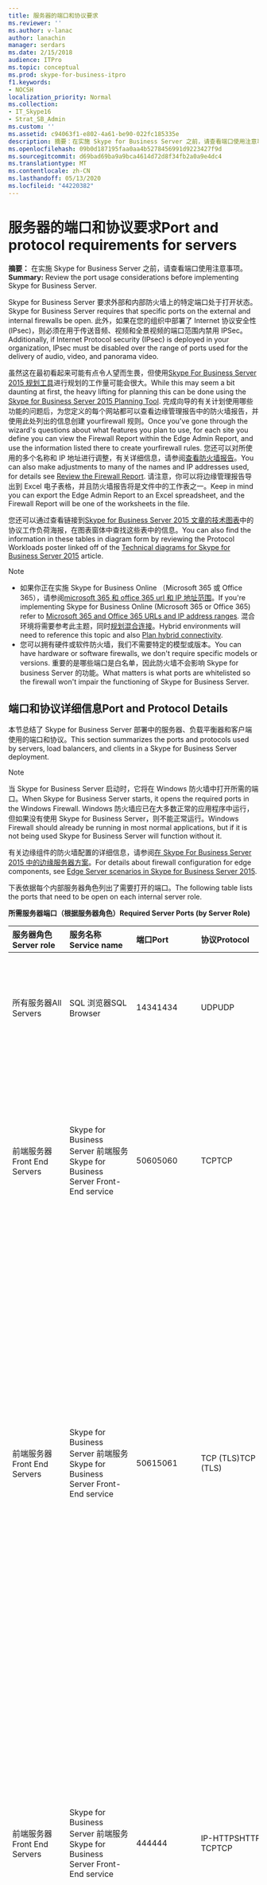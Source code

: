 ```yaml
---
title: 服务器的端口和协议要求
ms.reviewer: ''
ms.author: v-lanac
author: lanachin
manager: serdars
ms.date: 2/15/2018
audience: ITPro
ms.topic: conceptual
ms.prod: skype-for-business-itpro
f1.keywords:
- NOCSH
localization_priority: Normal
ms.collection:
- IT_Skype16
- Strat_SB_Admin
ms.custom: ''
ms.assetid: c94063f1-e802-4a61-be90-022fc185335e
description: 摘要：在实施 Skype for Business Server 之前，请查看端口使用注意事项。
ms.openlocfilehash: 09b0d187195faa0aa4b5278456991d9223427f9d
ms.sourcegitcommit: d69bad69ba9a9bca4614d72d8f34fb2a0a9e4dc4
ms.translationtype: MT
ms.contentlocale: zh-CN
ms.lasthandoff: 05/13/2020
ms.locfileid: "44220382"
---
```

# <a name="port-and-protocol-requirements-for-servers"></a><span data-ttu-id="cd5aa-103">服务器的端口和协议要求</span><span class="sxs-lookup"><span data-stu-id="cd5aa-103">Port and protocol requirements for servers</span></span>
 
<span data-ttu-id="cd5aa-104">**摘要：** 在实施 Skype for Business Server 之前，请查看端口使用注意事项。</span><span class="sxs-lookup"><span data-stu-id="cd5aa-104">**Summary:** Review the port usage considerations before implementing Skype for Business Server.</span></span>
  
<span data-ttu-id="cd5aa-105">Skype for Business Server 要求外部和内部防火墙上的特定端口处于打开状态。</span><span class="sxs-lookup"><span data-stu-id="cd5aa-105">Skype for Business Server requires that specific ports on the external and internal firewalls be open.</span></span> <span data-ttu-id="cd5aa-106">此外，如果在您的组织中部署了 Internet 协议安全性 (IPsec)，则必须在用于传送音频、视频和全景视频的端口范围内禁用 IPSec。</span><span class="sxs-lookup"><span data-stu-id="cd5aa-106">Additionally, if Internet Protocol security (IPsec) is deployed in your organization, IPsec must be disabled over the range of ports used for the delivery of audio, video, and panorama video.</span></span> 
  
<span data-ttu-id="cd5aa-107">虽然这在最初看起来可能有点令人望而生畏，但使用[Skype For Business Server 2015 规划工具](https://go.microsoft.com/fwlink/p/?LinkID=282725)进行规划的工作量可能会很大。</span><span class="sxs-lookup"><span data-stu-id="cd5aa-107">While this may seem a bit daunting at first, the heavy lifting for planning this can be done using the [Skype for Business Server 2015 Planning Tool](https://go.microsoft.com/fwlink/p/?LinkID=282725).</span></span> <span data-ttu-id="cd5aa-108">完成向导的有关计划使用哪些功能的问题后，为您定义的每个网站都可以查看边缘管理报告中的防火墙报告，并使用此处列出的信息创建 yourfirewall 规则。</span><span class="sxs-lookup"><span data-stu-id="cd5aa-108">Once you've gone through the wizard's questions about what features you plan to use, for each site you define you can view the Firewall Report within the Edge Admin Report, and use the information listed there to create yourfirewall rules.</span></span> <span data-ttu-id="cd5aa-109">您还可以对所使用的多个名称和 IP 地址进行调整，有关详细信息，请参阅[查看防火墙报告](../../management-tools/planning-tool/review-the-administrator-reports.md#Firewall_report)。</span><span class="sxs-lookup"><span data-stu-id="cd5aa-109">You can also make adjustments to many of the names and IP addresses used, for details see [Review the Firewall Report](../../management-tools/planning-tool/review-the-administrator-reports.md#Firewall_report).</span></span> <span data-ttu-id="cd5aa-110">请注意，你可以将边缘管理报告导出到 Excel 电子表格，并且防火墙报告将是文件中的工作表之一。</span><span class="sxs-lookup"><span data-stu-id="cd5aa-110">Keep in mind you can export the Edge Admin Report to an Excel spreadsheet, and the Firewall Report will be one of the worksheets in the file.</span></span> 
  
<span data-ttu-id="cd5aa-111">您还可以通过查看链接到[Skype for Business Server 2015 文章的技术图表](../../technical-diagrams.md)中的协议工作负荷海报，在图表窗体中查找这些表中的信息。</span><span class="sxs-lookup"><span data-stu-id="cd5aa-111">You can also find the information in these tables in diagram form by reviewing the Protocol Workloads poster linked off of the [Technical diagrams for Skype for Business Server 2015](../../technical-diagrams.md) article.</span></span>
> [!NOTE]
> - <span data-ttu-id="cd5aa-112">如果你正在实施 Skype for Business Online （Microsoft 365 或 Office 365），请参阅[microsoft 365 和 office 365 url 和 IP 地址范围](https://support.office.com/article/Office-365-URLs-and-IP-address-ranges-8548a211-3fe7-47cb-abb1-355ea5aa88a2?ui=en-US&amp;amp;rs=en-US&amp;amp;ad=US)。</span><span class="sxs-lookup"><span data-stu-id="cd5aa-112">If you're implementing Skype for Business Online (Microsoft 365 or Office 365) refer to [Microsoft 365 and Office 365 URLs and IP address ranges](https://support.office.com/article/Office-365-URLs-and-IP-address-ranges-8548a211-3fe7-47cb-abb1-355ea5aa88a2?ui=en-US&amp;amp;rs=en-US&amp;amp;ad=US).</span></span> <span data-ttu-id="cd5aa-113">混合环境将需要参考此主题，同时[规划混合连接](../../skype-for-business-hybrid-solutions/plan-hybrid-connectivity.md?toc=/SkypeForBusiness/sfbhybridtoc/toc.json)。</span><span class="sxs-lookup"><span data-stu-id="cd5aa-113">Hybrid environments will need to reference this topic and also [Plan hybrid connectivity](../../skype-for-business-hybrid-solutions/plan-hybrid-connectivity.md?toc=/SkypeForBusiness/sfbhybridtoc/toc.json).</span></span>
> - <span data-ttu-id="cd5aa-114">您可以拥有硬件或软件防火墙，我们不需要特定的模型或版本。</span><span class="sxs-lookup"><span data-stu-id="cd5aa-114">You can have hardware or software firewalls, we don't require specific models or versions.</span></span> <span data-ttu-id="cd5aa-115">重要的是哪些端口是白名单，因此防火墙不会影响 Skype for business Server 的功能。</span><span class="sxs-lookup"><span data-stu-id="cd5aa-115">What matters is what ports are whitelisted so the firewall won't impair the functioning of Skype for Business Server.</span></span>
  
## <a name="port-and-protocol-details"></a><span data-ttu-id="cd5aa-116">端口和协议详细信息</span><span class="sxs-lookup"><span data-stu-id="cd5aa-116">Port and Protocol Details</span></span>

<span data-ttu-id="cd5aa-117">本节总结了 Skype for Business Server 部署中的服务器、负载平衡器和客户端使用的端口和协议。</span><span class="sxs-lookup"><span data-stu-id="cd5aa-117">This section summarizes the ports and protocols used by servers, load balancers, and clients in a Skype for Business Server deployment.</span></span>
  
> [!NOTE]
> <span data-ttu-id="cd5aa-118">当 Skype for Business Server 启动时，它将在 Windows 防火墙中打开所需的端口。</span><span class="sxs-lookup"><span data-stu-id="cd5aa-118">When Skype for Business Server starts, it opens the required ports in the Windows Firewall.</span></span> <span data-ttu-id="cd5aa-119">Windows 防火墙应已在大多数正常的应用程序中运行，但如果没有使用 Skype for Business Server，则不能正常运行。</span><span class="sxs-lookup"><span data-stu-id="cd5aa-119">Windows Firewall should already be running in most normal applications, but if it is not being used Skype for Business Server will function without it.</span></span> 
  
<span data-ttu-id="cd5aa-120">有关边缘组件的防火墙配置的详细信息，请参阅[在 Skype For Business Server 2015 中的边缘服务器方案](../../plan-your-deployment/edge-server-deployments/scenarios.md)。</span><span class="sxs-lookup"><span data-stu-id="cd5aa-120">For details about firewall configuration for edge components, see [Edge Server scenarios in Skype for Business Server 2015](../../plan-your-deployment/edge-server-deployments/scenarios.md).</span></span> 
  
<span data-ttu-id="cd5aa-121">下表依据每个内部服务器角色列出了需要打开的端口。</span><span class="sxs-lookup"><span data-stu-id="cd5aa-121">The following table lists the ports that need to be open on each internal server role.</span></span> 
  
<span data-ttu-id="cd5aa-122">**所需服务器端口（根据服务器角色）**</span><span class="sxs-lookup"><span data-stu-id="cd5aa-122">**Required Server Ports (by Server Role)**</span></span>

|<span data-ttu-id="cd5aa-123">服务器角色</span><span class="sxs-lookup"><span data-stu-id="cd5aa-123">Server role</span></span>|<span data-ttu-id="cd5aa-124">服务名称</span><span class="sxs-lookup"><span data-stu-id="cd5aa-124">Service name</span></span>|<span data-ttu-id="cd5aa-125">端口</span><span class="sxs-lookup"><span data-stu-id="cd5aa-125">Port</span></span>|<span data-ttu-id="cd5aa-126">协议</span><span class="sxs-lookup"><span data-stu-id="cd5aa-126">Protocol</span></span>|<span data-ttu-id="cd5aa-127">备注</span><span class="sxs-lookup"><span data-stu-id="cd5aa-127">Notes</span></span>|
|:-----|:-----|:-----|:-----|:-----|
|<span data-ttu-id="cd5aa-128">所有服务器</span><span class="sxs-lookup"><span data-stu-id="cd5aa-128">All Servers</span></span>  |<span data-ttu-id="cd5aa-129">SQL 浏览器</span><span class="sxs-lookup"><span data-stu-id="cd5aa-129">SQL Browser</span></span>  |<span data-ttu-id="cd5aa-130">1434</span><span class="sxs-lookup"><span data-stu-id="cd5aa-130">1434</span></span>  |<span data-ttu-id="cd5aa-131">UDP</span><span class="sxs-lookup"><span data-stu-id="cd5aa-131">UDP</span></span>  |<span data-ttu-id="cd5aa-132">用于中央管理存储数据库的本地复制副本的 SQL 浏览器。</span><span class="sxs-lookup"><span data-stu-id="cd5aa-132">SQL Browser for the local replicated copy of the Central Management Store database.</span></span>  |
|<span data-ttu-id="cd5aa-133">前端服务器</span><span class="sxs-lookup"><span data-stu-id="cd5aa-133">Front End Servers</span></span>  |<span data-ttu-id="cd5aa-134">Skype for Business Server 前端服务</span><span class="sxs-lookup"><span data-stu-id="cd5aa-134">Skype for Business Server Front-End service</span></span>  |<span data-ttu-id="cd5aa-135">5060</span><span class="sxs-lookup"><span data-stu-id="cd5aa-135">5060</span></span>  |<span data-ttu-id="cd5aa-136">TCP</span><span class="sxs-lookup"><span data-stu-id="cd5aa-136">TCP</span></span>  |<span data-ttu-id="cd5aa-137">（可选）Standard Edition Server 和前端服务器用于静态路由到受信任服务，例如，远程呼叫控制服务器。</span><span class="sxs-lookup"><span data-stu-id="cd5aa-137">Optionally used by Standard Edition servers and Front End Servers for static routes to trusted services, such as remote call control servers.</span></span>  |
|<span data-ttu-id="cd5aa-138">前端服务器</span><span class="sxs-lookup"><span data-stu-id="cd5aa-138">Front End Servers</span></span>  |<span data-ttu-id="cd5aa-139">Skype for Business Server 前端服务</span><span class="sxs-lookup"><span data-stu-id="cd5aa-139">Skype for Business Server Front-End service</span></span>  |<span data-ttu-id="cd5aa-140">5061</span><span class="sxs-lookup"><span data-stu-id="cd5aa-140">5061</span></span>  | <span data-ttu-id="cd5aa-141">TCP (TLS)</span><span class="sxs-lookup"><span data-stu-id="cd5aa-141">TCP (TLS)</span></span> |<span data-ttu-id="cd5aa-142">Standard Edition Server 和前端池用于在服务器 (MTLS) 之间进行所有的内部 SIP 通信、在服务器和客户端 (TLS) 之间进行 SIP 通信，以及在前端服务器和中介服务器 (MTLS) 之间进行 SIP 通信。</span><span class="sxs-lookup"><span data-stu-id="cd5aa-142">Used by Standard Edition servers and Front End pools for all internal SIP communications between servers (MTLS), for SIP communications between Server and Client (TLS) and for SIP communications between Front End Servers and Mediation Servers (MTLS).</span></span> <span data-ttu-id="cd5aa-143">也用于与监控服务器的通信。</span><span class="sxs-lookup"><span data-stu-id="cd5aa-143">Also used for communications with a Monitoring Server.</span></span>  |
| <span data-ttu-id="cd5aa-144">前端服务器</span><span class="sxs-lookup"><span data-stu-id="cd5aa-144">Front End Servers</span></span> |<span data-ttu-id="cd5aa-145">Skype for Business Server 前端服务</span><span class="sxs-lookup"><span data-stu-id="cd5aa-145">Skype for Business Server Front-End service</span></span>  |<span data-ttu-id="cd5aa-146">444</span><span class="sxs-lookup"><span data-stu-id="cd5aa-146">444</span></span>  | <span data-ttu-id="cd5aa-147">IP-HTTPS</span><span class="sxs-lookup"><span data-stu-id="cd5aa-147">HTTPS</span></span> <br/> <span data-ttu-id="cd5aa-148">TCP</span><span class="sxs-lookup"><span data-stu-id="cd5aa-148">TCP</span></span>  |<span data-ttu-id="cd5aa-149">用于焦点（管理会议状态的 Skype for business Server 组件）和各个服务器之间的 HTTPS 通信。</span><span class="sxs-lookup"><span data-stu-id="cd5aa-149">Used for HTTPS communication between the Focus (the Skype for Business Server component that manages conference state) and the individual servers.</span></span>  <br/> <span data-ttu-id="cd5aa-150">此端口还用于 Survivable 分支机构和前端服务器之间的 TCP 通信。</span><span class="sxs-lookup"><span data-stu-id="cd5aa-150">This port is also used for TCP communication between Survivable Branch Appliances and Front End Servers.</span></span>  |
|<span data-ttu-id="cd5aa-151">前端服务器</span><span class="sxs-lookup"><span data-stu-id="cd5aa-151">Front End Servers</span></span>  |<span data-ttu-id="cd5aa-152">Skype for Business Server 前端服务</span><span class="sxs-lookup"><span data-stu-id="cd5aa-152">Skype for Business Server Front-End service</span></span>  |<span data-ttu-id="cd5aa-153">135</span><span class="sxs-lookup"><span data-stu-id="cd5aa-153">135</span></span>  |<span data-ttu-id="cd5aa-154">DCOM 和远程过程调用 (RPC)</span><span class="sxs-lookup"><span data-stu-id="cd5aa-154">DCOM and remote procedure call (RPC)</span></span>  |<span data-ttu-id="cd5aa-155">用于基于 DCOM 的操作，例如，移动用户、用户复制程序同步和通讯簿同步。</span><span class="sxs-lookup"><span data-stu-id="cd5aa-155">Used for DCOM based operations such as Moving Users, User Replicator Synchronization, and Address Book Synchronization.</span></span>  |
|<span data-ttu-id="cd5aa-156">前端服务器</span><span class="sxs-lookup"><span data-stu-id="cd5aa-156">Front End Servers</span></span>  |<span data-ttu-id="cd5aa-157">Skype for Business Server IM 会议服务</span><span class="sxs-lookup"><span data-stu-id="cd5aa-157">Skype for Business Server IM Conferencing service</span></span>  |<span data-ttu-id="cd5aa-158">5062</span><span class="sxs-lookup"><span data-stu-id="cd5aa-158">5062</span></span>  |<span data-ttu-id="cd5aa-159">TCP</span><span class="sxs-lookup"><span data-stu-id="cd5aa-159">TCP</span></span>  |<span data-ttu-id="cd5aa-160">用于即时消息 (IM) 会议的传入 SIP 请求。</span><span class="sxs-lookup"><span data-stu-id="cd5aa-160">Used for incoming SIP requests for instant messaging (IM) conferencing.</span></span>  |
|<span data-ttu-id="cd5aa-161">前端服务器</span><span class="sxs-lookup"><span data-stu-id="cd5aa-161">Front End Servers</span></span>  |<span data-ttu-id="cd5aa-162">Skype for Business Server Web 会议服务</span><span class="sxs-lookup"><span data-stu-id="cd5aa-162">Skype for Business Server Web Conferencing service</span></span>  |<span data-ttu-id="cd5aa-163">8057</span><span class="sxs-lookup"><span data-stu-id="cd5aa-163">8057</span></span>  |<span data-ttu-id="cd5aa-164">TCP (TLS)</span><span class="sxs-lookup"><span data-stu-id="cd5aa-164">TCP (TLS)</span></span>  |<span data-ttu-id="cd5aa-165">用于侦听来自客户端的持续性共享对象模型 (PSOM) 连接。</span><span class="sxs-lookup"><span data-stu-id="cd5aa-165">Used to listen for Persistent Shared Object Model (PSOM) connections from client.</span></span>  |
|<span data-ttu-id="cd5aa-166">前端服务器</span><span class="sxs-lookup"><span data-stu-id="cd5aa-166">Front End Servers</span></span>  |<span data-ttu-id="cd5aa-167">Skype for Business Server Web 会议兼容性服务</span><span class="sxs-lookup"><span data-stu-id="cd5aa-167">Skype for Business Server Web Conferencing Compatibility service</span></span>  |<span data-ttu-id="cd5aa-168">8058</span><span class="sxs-lookup"><span data-stu-id="cd5aa-168">8058</span></span>  |<span data-ttu-id="cd5aa-169">TCP (TLS)</span><span class="sxs-lookup"><span data-stu-id="cd5aa-169">TCP (TLS)</span></span>  |<span data-ttu-id="cd5aa-170">用于侦听来自 Live Meeting 客户端和早期版本的 Skype for Business Server 的永久共享对象模型（PSOM）连接。</span><span class="sxs-lookup"><span data-stu-id="cd5aa-170">Used to listen for Persistent Shared Object Model (PSOM) connections from the Live Meeting client and previous versions of Skype for Business Server.</span></span>  |
|<span data-ttu-id="cd5aa-171">前端服务器</span><span class="sxs-lookup"><span data-stu-id="cd5aa-171">Front End Servers</span></span>  |<span data-ttu-id="cd5aa-172">Skype for Business Server 音频/视频会议服务</span><span class="sxs-lookup"><span data-stu-id="cd5aa-172">Skype for Business Server Audio/Video Conferencing service</span></span>  |<span data-ttu-id="cd5aa-173">5063</span><span class="sxs-lookup"><span data-stu-id="cd5aa-173">5063</span></span>  |<span data-ttu-id="cd5aa-174">TCP</span><span class="sxs-lookup"><span data-stu-id="cd5aa-174">TCP</span></span>  |<span data-ttu-id="cd5aa-175">用于音频/视频 (A/V) 会议的传入 SIP 请求。</span><span class="sxs-lookup"><span data-stu-id="cd5aa-175">Used for incoming SIP requests for audio/video (A/V) conferencing.</span></span>  |
|<span data-ttu-id="cd5aa-176">前端服务器</span><span class="sxs-lookup"><span data-stu-id="cd5aa-176">Front End Servers</span></span>  |<span data-ttu-id="cd5aa-177">Skype for Business Server 音频/视频会议服务</span><span class="sxs-lookup"><span data-stu-id="cd5aa-177">Skype for Business Server Audio/Video Conferencing service</span></span>  |<span data-ttu-id="cd5aa-178">57501-65535</span><span class="sxs-lookup"><span data-stu-id="cd5aa-178">57501-65535</span></span>  |<span data-ttu-id="cd5aa-179">TCP/UDP</span><span class="sxs-lookup"><span data-stu-id="cd5aa-179">TCP/UDP</span></span>  |<span data-ttu-id="cd5aa-180">用于视频会议的媒体端口范围。</span><span class="sxs-lookup"><span data-stu-id="cd5aa-180">Media port range used for video conferencing.</span></span>  |
|<span data-ttu-id="cd5aa-181">前端服务器</span><span class="sxs-lookup"><span data-stu-id="cd5aa-181">Front End Servers</span></span>  |<span data-ttu-id="cd5aa-182">Skype for Business Server Web 兼容性服务</span><span class="sxs-lookup"><span data-stu-id="cd5aa-182">Skype for Business Server Web Compatibility service</span></span>  |<span data-ttu-id="cd5aa-183">80</span><span class="sxs-lookup"><span data-stu-id="cd5aa-183">80</span></span>  |<span data-ttu-id="cd5aa-184">HTTP.SYS</span><span class="sxs-lookup"><span data-stu-id="cd5aa-184">HTTP</span></span>  |<span data-ttu-id="cd5aa-185">用于未使用 HTTPS 时从前端服务器到 Web 场 FQDN（IIS Web 组件使用的 URL）的通信。</span><span class="sxs-lookup"><span data-stu-id="cd5aa-185">Used for communication from Front End Servers to the web farm FQDNs (the URLs used by IIS web components) when HTTPS is not used.</span></span>  |
|<span data-ttu-id="cd5aa-186">前端服务器</span><span class="sxs-lookup"><span data-stu-id="cd5aa-186">Front End Servers</span></span>  |<span data-ttu-id="cd5aa-187">Skype for Business Server Web 兼容性服务</span><span class="sxs-lookup"><span data-stu-id="cd5aa-187">Skype for Business Server Web Compatibility service</span></span>  |<span data-ttu-id="cd5aa-188">443</span><span class="sxs-lookup"><span data-stu-id="cd5aa-188">443</span></span>  |<span data-ttu-id="cd5aa-189">IP-HTTPS</span><span class="sxs-lookup"><span data-stu-id="cd5aa-189">HTTPS</span></span>  |<span data-ttu-id="cd5aa-190">用于从前端服务器到 Web 场 FQDN（IIS Web 组件使用的 URL）的通信。</span><span class="sxs-lookup"><span data-stu-id="cd5aa-190">Used for communication from Front End Servers to the web farm FQDNs (the URLs used by IIS web components).</span></span>  |
|<span data-ttu-id="cd5aa-191">前端服务器</span><span class="sxs-lookup"><span data-stu-id="cd5aa-191">Front End Servers</span></span>  |<span data-ttu-id="cd5aa-192">Skype for Business Server Web 兼容性服务</span><span class="sxs-lookup"><span data-stu-id="cd5aa-192">Skype for Business Server Web Compatibility service</span></span>  |<span data-ttu-id="cd5aa-193">8080</span><span class="sxs-lookup"><span data-stu-id="cd5aa-193">8080</span></span>  |<span data-ttu-id="cd5aa-194">TCP 和 HTTP</span><span class="sxs-lookup"><span data-stu-id="cd5aa-194">TCP and HTTP</span></span>  |<span data-ttu-id="cd5aa-195">供用于外部访问的 web 组件使用。</span><span class="sxs-lookup"><span data-stu-id="cd5aa-195">Used by web components for external access.</span></span>  |
|<span data-ttu-id="cd5aa-196">前端服务器</span><span class="sxs-lookup"><span data-stu-id="cd5aa-196">Front End Servers</span></span>  |<span data-ttu-id="cd5aa-197">Web 服务器组件</span><span class="sxs-lookup"><span data-stu-id="cd5aa-197">Web server component</span></span>  |<span data-ttu-id="cd5aa-198">4443</span><span class="sxs-lookup"><span data-stu-id="cd5aa-198">4443</span></span>  |<span data-ttu-id="cd5aa-199">IP-HTTPS</span><span class="sxs-lookup"><span data-stu-id="cd5aa-199">HTTPS</span></span>  |<span data-ttu-id="cd5aa-200">HTTPS （来自反向代理）和 HTTPS 前端池之间的通信，用于自动发现登录。</span><span class="sxs-lookup"><span data-stu-id="cd5aa-200">HTTPS (from Reverse Proxy) and HTTPS Front End inter-pool communications for Autodiscover sign-in.</span></span>  |
|<span data-ttu-id="cd5aa-201">前端服务器</span><span class="sxs-lookup"><span data-stu-id="cd5aa-201">Front End Servers</span></span>  |<span data-ttu-id="cd5aa-202">Web 服务器组件</span><span class="sxs-lookup"><span data-stu-id="cd5aa-202">Web server component</span></span>  |<span data-ttu-id="cd5aa-203">8060</span><span class="sxs-lookup"><span data-stu-id="cd5aa-203">8060</span></span>  |<span data-ttu-id="cd5aa-204">TCP (MTLS)</span><span class="sxs-lookup"><span data-stu-id="cd5aa-204">TCP (MTLS)</span></span>  ||
|<span data-ttu-id="cd5aa-205">前端服务器</span><span class="sxs-lookup"><span data-stu-id="cd5aa-205">Front End Servers</span></span>  |<span data-ttu-id="cd5aa-206">Web 服务器组件</span><span class="sxs-lookup"><span data-stu-id="cd5aa-206">Web server component</span></span>  |<span data-ttu-id="cd5aa-207">8061</span><span class="sxs-lookup"><span data-stu-id="cd5aa-207">8061</span></span>  |<span data-ttu-id="cd5aa-208">TCP (MTLS)</span><span class="sxs-lookup"><span data-stu-id="cd5aa-208">TCP (MTLS)</span></span>  ||
|<span data-ttu-id="cd5aa-209">前端服务器</span><span class="sxs-lookup"><span data-stu-id="cd5aa-209">Front End Servers</span></span>  |<span data-ttu-id="cd5aa-210">移动服务组件</span><span class="sxs-lookup"><span data-stu-id="cd5aa-210">Mobility Services component</span></span>  |<span data-ttu-id="cd5aa-211">5086</span><span class="sxs-lookup"><span data-stu-id="cd5aa-211">5086</span></span>  |<span data-ttu-id="cd5aa-212">TCP (MTLS)</span><span class="sxs-lookup"><span data-stu-id="cd5aa-212">TCP (MTLS)</span></span>  |<span data-ttu-id="cd5aa-213">移动服务内部进程使用的 SIP 端口</span><span class="sxs-lookup"><span data-stu-id="cd5aa-213">SIP port used by Mobility Services internal processes</span></span>  |
|<span data-ttu-id="cd5aa-214">前端服务器</span><span class="sxs-lookup"><span data-stu-id="cd5aa-214">Front End Servers</span></span>  |<span data-ttu-id="cd5aa-215">移动服务组件</span><span class="sxs-lookup"><span data-stu-id="cd5aa-215">Mobility Services component</span></span>  |<span data-ttu-id="cd5aa-216">5087</span><span class="sxs-lookup"><span data-stu-id="cd5aa-216">5087</span></span>  |<span data-ttu-id="cd5aa-217">TCP (MTLS)</span><span class="sxs-lookup"><span data-stu-id="cd5aa-217">TCP (MTLS)</span></span>  |<span data-ttu-id="cd5aa-218">移动服务内部进程使用的 SIP 端口</span><span class="sxs-lookup"><span data-stu-id="cd5aa-218">SIP port used by Mobility Services internal processes</span></span>  |
|<span data-ttu-id="cd5aa-219">前端服务器</span><span class="sxs-lookup"><span data-stu-id="cd5aa-219">Front End Servers</span></span>  |<span data-ttu-id="cd5aa-220">移动服务组件</span><span class="sxs-lookup"><span data-stu-id="cd5aa-220">Mobility Services component</span></span>  |<span data-ttu-id="cd5aa-221">443</span><span class="sxs-lookup"><span data-stu-id="cd5aa-221">443</span></span>  |<span data-ttu-id="cd5aa-222">IP-HTTPS</span><span class="sxs-lookup"><span data-stu-id="cd5aa-222">HTTPS</span></span>  ||
|<span data-ttu-id="cd5aa-223">前端服务器</span><span class="sxs-lookup"><span data-stu-id="cd5aa-223">Front End Servers</span></span>  |<span data-ttu-id="cd5aa-224">Skype for Business Server 会议助理服务（电话拨入式会议）</span><span class="sxs-lookup"><span data-stu-id="cd5aa-224">Skype for Business Server Conferencing Attendant service (dial-in conferencing)</span></span>  |<span data-ttu-id="cd5aa-225">5064</span><span class="sxs-lookup"><span data-stu-id="cd5aa-225">5064</span></span>  |<span data-ttu-id="cd5aa-226">TCP</span><span class="sxs-lookup"><span data-stu-id="cd5aa-226">TCP</span></span>  |<span data-ttu-id="cd5aa-227">用于电话拨入式会议的传入 SIP 请求。</span><span class="sxs-lookup"><span data-stu-id="cd5aa-227">Used for incoming SIP requests for dial-in conferencing.</span></span>  |
|<span data-ttu-id="cd5aa-228">前端服务器</span><span class="sxs-lookup"><span data-stu-id="cd5aa-228">Front End Servers</span></span>  |<span data-ttu-id="cd5aa-229">Skype for Business Server 会议助理服务（电话拨入式会议）</span><span class="sxs-lookup"><span data-stu-id="cd5aa-229">Skype for Business Server Conferencing Attendant service (dial-in conferencing)</span></span>  |<span data-ttu-id="cd5aa-230">5072</span><span class="sxs-lookup"><span data-stu-id="cd5aa-230">5072</span></span>  |<span data-ttu-id="cd5aa-231">TCP</span><span class="sxs-lookup"><span data-stu-id="cd5aa-231">TCP</span></span>  |<span data-ttu-id="cd5aa-232">用于助理的传入 SIP 请求（电话拨入式会议）。</span><span class="sxs-lookup"><span data-stu-id="cd5aa-232">Used for incoming SIP requests for Attendant (dial in conferencing).</span></span>  |
|<span data-ttu-id="cd5aa-233">也运行并置中介服务器的前端服务器</span><span class="sxs-lookup"><span data-stu-id="cd5aa-233">Front End Servers that also run a Collocated Mediation Server</span></span>  |<span data-ttu-id="cd5aa-234">Skype for Business Server 中介服务</span><span class="sxs-lookup"><span data-stu-id="cd5aa-234">Skype for Business Server Mediation service</span></span>  |<span data-ttu-id="cd5aa-235">5070</span><span class="sxs-lookup"><span data-stu-id="cd5aa-235">5070</span></span>  |<span data-ttu-id="cd5aa-236">TCP</span><span class="sxs-lookup"><span data-stu-id="cd5aa-236">TCP</span></span>  |<span data-ttu-id="cd5aa-237">中介服务器用于从前端服务器到中介服务器的传入请求。</span><span class="sxs-lookup"><span data-stu-id="cd5aa-237">Used by the Mediation Server for incoming requests from the Front End Server to the Mediation Server.</span></span>  |
|<span data-ttu-id="cd5aa-238">也运行并置中介服务器的前端服务器</span><span class="sxs-lookup"><span data-stu-id="cd5aa-238">Front End Servers that also run a Collocated Mediation Server</span></span>  |<span data-ttu-id="cd5aa-239">Skype for Business Server 中介服务</span><span class="sxs-lookup"><span data-stu-id="cd5aa-239">Skype for Business Server Mediation service</span></span>  |<span data-ttu-id="cd5aa-240">5067</span><span class="sxs-lookup"><span data-stu-id="cd5aa-240">5067</span></span>  |<span data-ttu-id="cd5aa-241">TCP (TLS)</span><span class="sxs-lookup"><span data-stu-id="cd5aa-241">TCP (TLS)</span></span>  |<span data-ttu-id="cd5aa-242">用于从 PSTN 网关到中介服务器的传入 SIP 请求。</span><span class="sxs-lookup"><span data-stu-id="cd5aa-242">Used for incoming SIP requests from the PSTN gateway to the Mediation Server.</span></span>  |
|<span data-ttu-id="cd5aa-243">也运行并置中介服务器的前端服务器</span><span class="sxs-lookup"><span data-stu-id="cd5aa-243">Front End Servers that also run a Collocated Mediation Server</span></span>  |<span data-ttu-id="cd5aa-244">Skype for Business Server 中介服务</span><span class="sxs-lookup"><span data-stu-id="cd5aa-244">Skype for Business Server Mediation service</span></span>  |<span data-ttu-id="cd5aa-245">5068</span><span class="sxs-lookup"><span data-stu-id="cd5aa-245">5068</span></span>  |<span data-ttu-id="cd5aa-246">TCP</span><span class="sxs-lookup"><span data-stu-id="cd5aa-246">TCP</span></span>  |<span data-ttu-id="cd5aa-247">用于从 PSTN 网关到中介服务器的传入 SIP 请求。</span><span class="sxs-lookup"><span data-stu-id="cd5aa-247">Used for incoming SIP requests from the PSTN gateway to the Mediation Server.</span></span>  |
|<span data-ttu-id="cd5aa-248">也运行并置中介服务器的前端服务器</span><span class="sxs-lookup"><span data-stu-id="cd5aa-248">Front End Servers that also run a Collocated Mediation Server</span></span>  |<span data-ttu-id="cd5aa-249">Skype for Business Server 中介服务</span><span class="sxs-lookup"><span data-stu-id="cd5aa-249">Skype for Business Server Mediation service</span></span>  |<span data-ttu-id="cd5aa-250">5081</span><span class="sxs-lookup"><span data-stu-id="cd5aa-250">5081</span></span>  |<span data-ttu-id="cd5aa-251">TCP</span><span class="sxs-lookup"><span data-stu-id="cd5aa-251">TCP</span></span>  |<span data-ttu-id="cd5aa-252">用于从中介服务器到 PSTN 网关的传出 SIP 请求。</span><span class="sxs-lookup"><span data-stu-id="cd5aa-252">Used for outgoing SIP requests from the Mediation Server to the PSTN gateway.</span></span>  |
|<span data-ttu-id="cd5aa-253">也运行并置中介服务器的前端服务器</span><span class="sxs-lookup"><span data-stu-id="cd5aa-253">Front End Servers that also run a Collocated Mediation Server</span></span>  |<span data-ttu-id="cd5aa-254">Skype for Business Server 中介服务</span><span class="sxs-lookup"><span data-stu-id="cd5aa-254">Skype for Business Server Mediation service</span></span>  |<span data-ttu-id="cd5aa-255">5082</span><span class="sxs-lookup"><span data-stu-id="cd5aa-255">5082</span></span>  |<span data-ttu-id="cd5aa-256">TCP (TLS)</span><span class="sxs-lookup"><span data-stu-id="cd5aa-256">TCP (TLS)</span></span>  |<span data-ttu-id="cd5aa-257">用于从中介服务器到 PSTN 网关的传出 SIP 请求。</span><span class="sxs-lookup"><span data-stu-id="cd5aa-257">Used for outgoing SIP requests from the Mediation Server to the PSTN gateway.</span></span>  |
|<span data-ttu-id="cd5aa-258">前端服务器</span><span class="sxs-lookup"><span data-stu-id="cd5aa-258">Front End Servers</span></span>  |<span data-ttu-id="cd5aa-259">Skype for Business Server 应用程序共享服务</span><span class="sxs-lookup"><span data-stu-id="cd5aa-259">Skype for Business Server Application Sharing service</span></span>  |<span data-ttu-id="cd5aa-260">5065</span><span class="sxs-lookup"><span data-stu-id="cd5aa-260">5065</span></span>  |<span data-ttu-id="cd5aa-261">TCP</span><span class="sxs-lookup"><span data-stu-id="cd5aa-261">TCP</span></span>  |<span data-ttu-id="cd5aa-262">用于应用程序共享的传入 SIP 侦听请求。</span><span class="sxs-lookup"><span data-stu-id="cd5aa-262">Used for incoming SIP listening requests for application sharing.</span></span>  |
|<span data-ttu-id="cd5aa-263">前端服务器</span><span class="sxs-lookup"><span data-stu-id="cd5aa-263">Front End Servers</span></span>  |<span data-ttu-id="cd5aa-264">Skype for Business Server 应用程序共享服务</span><span class="sxs-lookup"><span data-stu-id="cd5aa-264">Skype for Business Server Application Sharing service</span></span>  |<span data-ttu-id="cd5aa-265">49152-65535</span><span class="sxs-lookup"><span data-stu-id="cd5aa-265">49152-65535</span></span>  |<span data-ttu-id="cd5aa-266">TCP</span><span class="sxs-lookup"><span data-stu-id="cd5aa-266">TCP</span></span>  |<span data-ttu-id="cd5aa-267">用于应用程序共享的媒体端口范围。</span><span class="sxs-lookup"><span data-stu-id="cd5aa-267">Media port range used for application sharing.</span></span>  |
|<span data-ttu-id="cd5aa-268">前端服务器</span><span class="sxs-lookup"><span data-stu-id="cd5aa-268">Front End Servers</span></span>  |<span data-ttu-id="cd5aa-269">Skype for Business Server 会议通知服务</span><span class="sxs-lookup"><span data-stu-id="cd5aa-269">Skype for Business Server Conferencing Announcement service</span></span>  |<span data-ttu-id="cd5aa-270">5073</span><span class="sxs-lookup"><span data-stu-id="cd5aa-270">5073</span></span>  |<span data-ttu-id="cd5aa-271">TCP</span><span class="sxs-lookup"><span data-stu-id="cd5aa-271">TCP</span></span>  |<span data-ttu-id="cd5aa-272">用于 Skype for Business Server 会议通知服务（即，电话拨入式会议）的传入 SIP 请求。</span><span class="sxs-lookup"><span data-stu-id="cd5aa-272">Used for incoming SIP requests for the Skype for Business Server Conferencing Announcement service (that is, for dial-in conferencing).</span></span>  |
|<span data-ttu-id="cd5aa-273">前端服务器</span><span class="sxs-lookup"><span data-stu-id="cd5aa-273">Front End Servers</span></span>  |<span data-ttu-id="cd5aa-274">Skype for Business Server 呼叫寄存服务</span><span class="sxs-lookup"><span data-stu-id="cd5aa-274">Skype for Business Server Call Park service</span></span>  |<span data-ttu-id="cd5aa-275">5075</span><span class="sxs-lookup"><span data-stu-id="cd5aa-275">5075</span></span>  |<span data-ttu-id="cd5aa-276">TCP</span><span class="sxs-lookup"><span data-stu-id="cd5aa-276">TCP</span></span>  |<span data-ttu-id="cd5aa-277">用于呼叫寄存应用程序的传入 SIP 请求。</span><span class="sxs-lookup"><span data-stu-id="cd5aa-277">Used for incoming SIP requests for the Call Park application.</span></span>  |
|<span data-ttu-id="cd5aa-278">前端服务器</span><span class="sxs-lookup"><span data-stu-id="cd5aa-278">Front End Servers</span></span>  |<span data-ttu-id="cd5aa-279">Skype for Business Server 音频测试服务</span><span class="sxs-lookup"><span data-stu-id="cd5aa-279">Skype for Business Server Audio Test service</span></span>  |<span data-ttu-id="cd5aa-280">5076</span><span class="sxs-lookup"><span data-stu-id="cd5aa-280">5076</span></span>  |<span data-ttu-id="cd5aa-281">TCP</span><span class="sxs-lookup"><span data-stu-id="cd5aa-281">TCP</span></span>  |<span data-ttu-id="cd5aa-282">用于音频测试服务的传入 SIP 请求。</span><span class="sxs-lookup"><span data-stu-id="cd5aa-282">Used for incoming SIP requests for the Audio Test service.</span></span>  |
|<span data-ttu-id="cd5aa-283">前端服务器</span><span class="sxs-lookup"><span data-stu-id="cd5aa-283">Front End Servers</span></span>  |<span data-ttu-id="cd5aa-284">不适用</span><span class="sxs-lookup"><span data-stu-id="cd5aa-284">Not applicable</span></span>  |<span data-ttu-id="cd5aa-285">5066</span><span class="sxs-lookup"><span data-stu-id="cd5aa-285">5066</span></span>  |<span data-ttu-id="cd5aa-286">TCP</span><span class="sxs-lookup"><span data-stu-id="cd5aa-286">TCP</span></span>  |<span data-ttu-id="cd5aa-287">用于出站增强型 9-1-1 (E9-1-1) 网关。</span><span class="sxs-lookup"><span data-stu-id="cd5aa-287">Used for outbound Enhanced 9-1-1 (E9-1-1) gateway.</span></span>  |
|<span data-ttu-id="cd5aa-288">前端服务器</span><span class="sxs-lookup"><span data-stu-id="cd5aa-288">Front End Servers</span></span>  |<span data-ttu-id="cd5aa-289">Skype for Business Server 响应组服务</span><span class="sxs-lookup"><span data-stu-id="cd5aa-289">Skype for Business Server Response Group service</span></span>  |<span data-ttu-id="cd5aa-290">5071</span><span class="sxs-lookup"><span data-stu-id="cd5aa-290">5071</span></span>  |<span data-ttu-id="cd5aa-291">TCP</span><span class="sxs-lookup"><span data-stu-id="cd5aa-291">TCP</span></span>  |<span data-ttu-id="cd5aa-292">用于响应组应用程序的传入 SIP 请求。</span><span class="sxs-lookup"><span data-stu-id="cd5aa-292">Used for incoming SIP requests for the Response Group application.</span></span>  |
|<span data-ttu-id="cd5aa-293">前端服务器</span><span class="sxs-lookup"><span data-stu-id="cd5aa-293">Front End Servers</span></span>  |<span data-ttu-id="cd5aa-294">Skype for Business Server 响应组服务</span><span class="sxs-lookup"><span data-stu-id="cd5aa-294">Skype for Business Server Response Group service</span></span>  |<span data-ttu-id="cd5aa-295">8404</span><span class="sxs-lookup"><span data-stu-id="cd5aa-295">8404</span></span>  |<span data-ttu-id="cd5aa-296">TCP (MTLS)</span><span class="sxs-lookup"><span data-stu-id="cd5aa-296">TCP (MTLS)</span></span>  |<span data-ttu-id="cd5aa-297">用于响应组应用程序的传入 SIP 请求。</span><span class="sxs-lookup"><span data-stu-id="cd5aa-297">Used for incoming SIP requests for the Response Group application.</span></span>  |
|<span data-ttu-id="cd5aa-298">前端服务器</span><span class="sxs-lookup"><span data-stu-id="cd5aa-298">Front End Servers</span></span>  |<span data-ttu-id="cd5aa-299">Skype for Business Server 带宽策略服务</span><span class="sxs-lookup"><span data-stu-id="cd5aa-299">Skype for Business Server Bandwidth Policy Service</span></span>  |<span data-ttu-id="cd5aa-300">5080</span><span class="sxs-lookup"><span data-stu-id="cd5aa-300">5080</span></span>  |<span data-ttu-id="cd5aa-301">TCP</span><span class="sxs-lookup"><span data-stu-id="cd5aa-301">TCP</span></span>  |<span data-ttu-id="cd5aa-302">用于通过带宽策略服务对 A/V 边缘 TURN 流量进行呼叫允许控制。</span><span class="sxs-lookup"><span data-stu-id="cd5aa-302">Used for call admission control by the Bandwidth Policy service for A/V Edge TURN traffic.</span></span>  |
|<span data-ttu-id="cd5aa-303">前端服务器</span><span class="sxs-lookup"><span data-stu-id="cd5aa-303">Front End Servers</span></span>  |<span data-ttu-id="cd5aa-304">Skype for Business Server 文件共享服务器访问</span><span class="sxs-lookup"><span data-stu-id="cd5aa-304">Skype for Business Server File Share server access</span></span>  |<span data-ttu-id="cd5aa-305">445</span><span class="sxs-lookup"><span data-stu-id="cd5aa-305">445</span></span>   |<span data-ttu-id="cd5aa-306">SMB/TCP</span><span class="sxs-lookup"><span data-stu-id="cd5aa-306">SMB/TCP</span></span>  | <span data-ttu-id="cd5aa-307">用于检索通讯簿、会议内容和存储在文件共享服务器上的其他项目。</span><span class="sxs-lookup"><span data-stu-id="cd5aa-307">Used to retrieve Address book, meeting content, and other items stored on the File Share server.</span></span>  |
|<span data-ttu-id="cd5aa-308">前端服务器</span><span class="sxs-lookup"><span data-stu-id="cd5aa-308">Front End Servers</span></span>  |<span data-ttu-id="cd5aa-309">Skype for Business Server 带宽策略服务</span><span class="sxs-lookup"><span data-stu-id="cd5aa-309">Skype for Business Server Bandwidth Policy Service</span></span>  |<span data-ttu-id="cd5aa-310">448</span><span class="sxs-lookup"><span data-stu-id="cd5aa-310">448</span></span>  |<span data-ttu-id="cd5aa-311">TCP</span><span class="sxs-lookup"><span data-stu-id="cd5aa-311">TCP</span></span>  |<span data-ttu-id="cd5aa-312">用于 Skype for Business Server 带宽策略服务的呼叫允许控制。</span><span class="sxs-lookup"><span data-stu-id="cd5aa-312">Used for call admission control by the Skype for Business Server Bandwidth Policy Service.</span></span>  |
|<span data-ttu-id="cd5aa-313">中央管理存储所在的前端服务器</span><span class="sxs-lookup"><span data-stu-id="cd5aa-313">Front End Servers where the Central Management store resides</span></span>  | <span data-ttu-id="cd5aa-314">Skype for Business Server 主复制程序代理服务</span><span class="sxs-lookup"><span data-stu-id="cd5aa-314">Skype for Business Server Master Replicator Agent service</span></span> |<span data-ttu-id="cd5aa-315">445</span><span class="sxs-lookup"><span data-stu-id="cd5aa-315">445</span></span>  |<span data-ttu-id="cd5aa-316">TCP</span><span class="sxs-lookup"><span data-stu-id="cd5aa-316">TCP</span></span>  |<span data-ttu-id="cd5aa-317">用于将配置数据从中央管理存储推送到运行 Skype for Business Server 的服务器。</span><span class="sxs-lookup"><span data-stu-id="cd5aa-317">Used to push configuration data from the Central Management store to servers running Skype for Business Server.</span></span>  |
|<span data-ttu-id="cd5aa-318">所有服务器</span><span class="sxs-lookup"><span data-stu-id="cd5aa-318">All Servers</span></span>  |<span data-ttu-id="cd5aa-319">SQL 浏览器</span><span class="sxs-lookup"><span data-stu-id="cd5aa-319">SQL Browser</span></span>  |<span data-ttu-id="cd5aa-320">1434</span><span class="sxs-lookup"><span data-stu-id="cd5aa-320">1434</span></span>  |<span data-ttu-id="cd5aa-321">UDP</span><span class="sxs-lookup"><span data-stu-id="cd5aa-321">UDP</span></span>  |<span data-ttu-id="cd5aa-322">本地 SQL Server 实例中的中央管理存储数据的本地复制副本的 SQL 浏览器</span><span class="sxs-lookup"><span data-stu-id="cd5aa-322">SQL Browser for local replicated copy of Central Management store data in local SQL Server instance</span></span>  |
|<span data-ttu-id="cd5aa-323">所有内部服务器</span><span class="sxs-lookup"><span data-stu-id="cd5aa-323">All internal servers</span></span>  |<span data-ttu-id="cd5aa-324">各种</span><span class="sxs-lookup"><span data-stu-id="cd5aa-324">Various</span></span>  |<span data-ttu-id="cd5aa-325">49152-57500</span><span class="sxs-lookup"><span data-stu-id="cd5aa-325">49152-57500</span></span>  |<span data-ttu-id="cd5aa-326">TCP/UDP</span><span class="sxs-lookup"><span data-stu-id="cd5aa-326">TCP/UDP</span></span>  |<span data-ttu-id="cd5aa-327">用于所有内部服务器上的音频会议的媒体端口范围。</span><span class="sxs-lookup"><span data-stu-id="cd5aa-327">Media port range used for audio conferencing on all internal servers.</span></span> <span data-ttu-id="cd5aa-328">由终止音频的所有服务器使用：前端服务器（适用于 Skype for business Server 会议助理服务、Skype for Business Server 会议通知服务和 Skype for business Server 音频/视频会议服务）和中介服务器。</span><span class="sxs-lookup"><span data-stu-id="cd5aa-328">Used by all servers that terminate audio: Front End Servers (for Skype for Business Server Conferencing Attendant service, Skype for Business Server Conferencing Announcement service, and Skype for Business Server Audio/Video Conferencing service), and Mediation Server.</span></span>  |
|<span data-ttu-id="cd5aa-329">Office Web Apps Server</span><span class="sxs-lookup"><span data-stu-id="cd5aa-329">Office Web Apps Servers</span></span>  ||<span data-ttu-id="cd5aa-330">443</span><span class="sxs-lookup"><span data-stu-id="cd5aa-330">443</span></span>  ||<span data-ttu-id="cd5aa-331">由 Skype for Business Server 用于连接到 Office Web Apps Server。</span><span class="sxs-lookup"><span data-stu-id="cd5aa-331">Used by Skype for Business Server to connect to Office Web Apps Server.</span></span>  |
|<span data-ttu-id="cd5aa-332">控制器</span><span class="sxs-lookup"><span data-stu-id="cd5aa-332">Directors</span></span>  |<span data-ttu-id="cd5aa-333">Skype for Business Server 前端服务</span><span class="sxs-lookup"><span data-stu-id="cd5aa-333">Skype for Business Server Front-End service</span></span>  |<span data-ttu-id="cd5aa-334">5060</span><span class="sxs-lookup"><span data-stu-id="cd5aa-334">5060</span></span>  |<span data-ttu-id="cd5aa-335">TCP</span><span class="sxs-lookup"><span data-stu-id="cd5aa-335">TCP</span></span>  |<span data-ttu-id="cd5aa-336">（可选）用于静态路由到受信任服务，例如，远程呼叫控制服务器。</span><span class="sxs-lookup"><span data-stu-id="cd5aa-336">Optionally used for static routes to trusted services, such as remote call control servers.</span></span>  |
|<span data-ttu-id="cd5aa-337">控制器</span><span class="sxs-lookup"><span data-stu-id="cd5aa-337">Directors</span></span>  |<span data-ttu-id="cd5aa-338">Skype for Business Server 前端服务</span><span class="sxs-lookup"><span data-stu-id="cd5aa-338">Skype for Business Server Front-End service</span></span>  |<span data-ttu-id="cd5aa-339">444</span><span class="sxs-lookup"><span data-stu-id="cd5aa-339">444</span></span>  |<span data-ttu-id="cd5aa-340">IP-HTTPS</span><span class="sxs-lookup"><span data-stu-id="cd5aa-340">HTTPS</span></span>  <br/> <span data-ttu-id="cd5aa-341">TCP</span><span class="sxs-lookup"><span data-stu-id="cd5aa-341">TCP</span></span>  |<span data-ttu-id="cd5aa-342">前端和控制器之间的服务器间通信。</span><span class="sxs-lookup"><span data-stu-id="cd5aa-342">Inter-server communication between Front End and Director.</span></span> <span data-ttu-id="cd5aa-343">此外，客户端证书发布（到前端服务器）或验证客户端证书是否已发布。</span><span class="sxs-lookup"><span data-stu-id="cd5aa-343">Additionally, client certificate publish (to Front End Servers) or validate if the client certificate has already been published.</span></span>  |
|<span data-ttu-id="cd5aa-344">控制器</span><span class="sxs-lookup"><span data-stu-id="cd5aa-344">Directors</span></span>  |<span data-ttu-id="cd5aa-345">Skype for Business Server Web 兼容性服务</span><span class="sxs-lookup"><span data-stu-id="cd5aa-345">Skype for Business Server Web Compatibility service</span></span>  |<span data-ttu-id="cd5aa-346">80</span><span class="sxs-lookup"><span data-stu-id="cd5aa-346">80</span></span>  |<span data-ttu-id="cd5aa-347">TCP</span><span class="sxs-lookup"><span data-stu-id="cd5aa-347">TCP</span></span>  |<span data-ttu-id="cd5aa-p109">用于从控制器到 Web 场 FQDN（IIS Web 组件使用的 URL）的初始通信。在常规操作中，将使用端口 443 和协议类型 TCP 切换到 HTTPS 通信。</span><span class="sxs-lookup"><span data-stu-id="cd5aa-p109">Used for initial communication from Directors to the web farm FQDNs (the URLs used by IIS web components). In normal operation, will switch to HTTPS traffic, using port 443 and protocol type TCP.</span></span>  |
|<span data-ttu-id="cd5aa-350">控制器</span><span class="sxs-lookup"><span data-stu-id="cd5aa-350">Directors</span></span>  |<span data-ttu-id="cd5aa-351">Skype for Business Server Web 兼容性服务</span><span class="sxs-lookup"><span data-stu-id="cd5aa-351">Skype for Business Server Web Compatibility service</span></span>  |<span data-ttu-id="cd5aa-352">443</span><span class="sxs-lookup"><span data-stu-id="cd5aa-352">443</span></span>  |<span data-ttu-id="cd5aa-353">IP-HTTPS</span><span class="sxs-lookup"><span data-stu-id="cd5aa-353">HTTPS</span></span>  |<span data-ttu-id="cd5aa-354">用于从控制器到 Web 场 FQDN（IIS Web 组件使用的 URL）之间的通信。</span><span class="sxs-lookup"><span data-stu-id="cd5aa-354">Used for communication from Directors to the web farm FQDNs (the URLs used by IIS web components).</span></span>  |
|<span data-ttu-id="cd5aa-355">控制器</span><span class="sxs-lookup"><span data-stu-id="cd5aa-355">Directors</span></span>  |<span data-ttu-id="cd5aa-356">Skype for Business Server 前端服务</span><span class="sxs-lookup"><span data-stu-id="cd5aa-356">Skype for Business Server Front-End service</span></span>  |<span data-ttu-id="cd5aa-357">5061</span><span class="sxs-lookup"><span data-stu-id="cd5aa-357">5061</span></span>  |<span data-ttu-id="cd5aa-358">TCP</span><span class="sxs-lookup"><span data-stu-id="cd5aa-358">TCP</span></span>  |<span data-ttu-id="cd5aa-359">用于服务器之间的内部通信和客户端连接。</span><span class="sxs-lookup"><span data-stu-id="cd5aa-359">Used for internal communications between servers and for client connections.</span></span>  |
|<span data-ttu-id="cd5aa-360">中介服务器</span><span class="sxs-lookup"><span data-stu-id="cd5aa-360">Mediation Servers</span></span>  |<span data-ttu-id="cd5aa-361">Skype for Business Server 中介服务</span><span class="sxs-lookup"><span data-stu-id="cd5aa-361">Skype for Business Server Mediation service</span></span>  |<span data-ttu-id="cd5aa-362">5070</span><span class="sxs-lookup"><span data-stu-id="cd5aa-362">5070</span></span>  |<span data-ttu-id="cd5aa-363">TCP</span><span class="sxs-lookup"><span data-stu-id="cd5aa-363">TCP</span></span>  |<span data-ttu-id="cd5aa-364">中介服务器用于来自前端服务器的传入请求。</span><span class="sxs-lookup"><span data-stu-id="cd5aa-364">Used by the Mediation Server for incoming requests from the Front End Server.</span></span>  |
|<span data-ttu-id="cd5aa-365">中介服务器</span><span class="sxs-lookup"><span data-stu-id="cd5aa-365">Mediation Servers</span></span>  |<span data-ttu-id="cd5aa-366">Skype for Business Server 中介服务</span><span class="sxs-lookup"><span data-stu-id="cd5aa-366">Skype for Business Server Mediation service</span></span>  |<span data-ttu-id="cd5aa-367">5067</span><span class="sxs-lookup"><span data-stu-id="cd5aa-367">5067</span></span>  |<span data-ttu-id="cd5aa-368">TCP (TLS)</span><span class="sxs-lookup"><span data-stu-id="cd5aa-368">TCP (TLS)</span></span>  |<span data-ttu-id="cd5aa-369">用于来自 PSTN 网关的传入 SIP 请求。</span><span class="sxs-lookup"><span data-stu-id="cd5aa-369">Used for incoming SIP requests from the PSTN gateway.</span></span>  |
|<span data-ttu-id="cd5aa-370">中介服务器</span><span class="sxs-lookup"><span data-stu-id="cd5aa-370">Mediation Servers</span></span>  |<span data-ttu-id="cd5aa-371">Skype for Business Server 中介服务</span><span class="sxs-lookup"><span data-stu-id="cd5aa-371">Skype for Business Server Mediation service</span></span>  |<span data-ttu-id="cd5aa-372">5068</span><span class="sxs-lookup"><span data-stu-id="cd5aa-372">5068</span></span>  |<span data-ttu-id="cd5aa-373">TCP</span><span class="sxs-lookup"><span data-stu-id="cd5aa-373">TCP</span></span>  |<span data-ttu-id="cd5aa-374">用于来自 PSTN 网关的传入 SIP 请求。</span><span class="sxs-lookup"><span data-stu-id="cd5aa-374">Used for incoming SIP requests from the PSTN gateway.</span></span>  |
|<span data-ttu-id="cd5aa-375">中介服务器</span><span class="sxs-lookup"><span data-stu-id="cd5aa-375">Mediation Servers</span></span>  |<span data-ttu-id="cd5aa-376">Skype for Business Server 中介服务</span><span class="sxs-lookup"><span data-stu-id="cd5aa-376">Skype for Business Server Mediation service</span></span>  |<span data-ttu-id="cd5aa-377">5070</span><span class="sxs-lookup"><span data-stu-id="cd5aa-377">5070</span></span>  |<span data-ttu-id="cd5aa-378">TCP (MTLS)</span><span class="sxs-lookup"><span data-stu-id="cd5aa-378">TCP (MTLS)</span></span>  |<span data-ttu-id="cd5aa-379">用于来自前端服务器的 SIP 请求。</span><span class="sxs-lookup"><span data-stu-id="cd5aa-379">Used for SIP requests from the Front End Servers.</span></span>  |
|<span data-ttu-id="cd5aa-380">持久聊天前端服务器</span><span class="sxs-lookup"><span data-stu-id="cd5aa-380">Persistent Chat Front End Server</span></span>  |<span data-ttu-id="cd5aa-381">持久聊天 SIP</span><span class="sxs-lookup"><span data-stu-id="cd5aa-381">Persistent Chat SIP</span></span>  |<span data-ttu-id="cd5aa-382">5041</span><span class="sxs-lookup"><span data-stu-id="cd5aa-382">5041</span></span>  |<span data-ttu-id="cd5aa-383">TCP (MTLS)</span><span class="sxs-lookup"><span data-stu-id="cd5aa-383">TCP (MTLS)</span></span>  ||
|<span data-ttu-id="cd5aa-384">持久聊天前端服务器</span><span class="sxs-lookup"><span data-stu-id="cd5aa-384">Persistent Chat Front End Server</span></span>  |<span data-ttu-id="cd5aa-385">持久聊天 Windows Communication Foundation （WCF）</span><span class="sxs-lookup"><span data-stu-id="cd5aa-385">Persistent Chat Windows Communication Foundation (WCF)</span></span>  |<span data-ttu-id="cd5aa-386">881</span><span class="sxs-lookup"><span data-stu-id="cd5aa-386">881</span></span>  |<span data-ttu-id="cd5aa-387">TCP （TLS）和 TCP （MTLS）</span><span class="sxs-lookup"><span data-stu-id="cd5aa-387">TCP (TLS) and TCP (MTLS)</span></span>  ||
|<span data-ttu-id="cd5aa-388">持久聊天前端服务器</span><span class="sxs-lookup"><span data-stu-id="cd5aa-388">Persistent Chat Front End Server</span></span>  |<span data-ttu-id="cd5aa-389">持久聊天文件传输服务</span><span class="sxs-lookup"><span data-stu-id="cd5aa-389">Persistent Chat File Transfer Service</span></span>  |<span data-ttu-id="cd5aa-390">443</span><span class="sxs-lookup"><span data-stu-id="cd5aa-390">443</span></span>  |<span data-ttu-id="cd5aa-391">TCP (TLS)</span><span class="sxs-lookup"><span data-stu-id="cd5aa-391">TCP (TLS)</span></span>  ||
   
> [!NOTE]
> <span data-ttu-id="cd5aa-392">某些远程呼叫控制方案需要前端服务器或控制器与 PBX 之间的 TCP 连接。</span><span class="sxs-lookup"><span data-stu-id="cd5aa-392">Some remote call control scenarios require a TCP connection between the Front End Server or Director and the PBX.</span></span> <span data-ttu-id="cd5aa-393">尽管 Skype for Business Server 不再使用 TCP 端口5060，但在远程呼叫控制部署过程中，将创建一个受信任的服务器配置，该配置将 RCC 线路服务器 FQDN 与前端服务器或控制器用于连接 PBX 系统的 TCP 端口相关联。</span><span class="sxs-lookup"><span data-stu-id="cd5aa-393">Although Skype for Business Server no longer uses TCP port 5060, during remote call control deployment you create a trusted server configuration, which associates the RCC Line Server FQDN with the TCP port that the Front End Server or Director will use to connect to the PBX system.</span></span> <span data-ttu-id="cd5aa-394">有关详细信息，请参阅 Skype for Business Server 命令行管理程序文档中的**CsTrustedApplicationComputer** cmdlet。</span><span class="sxs-lookup"><span data-stu-id="cd5aa-394">For details, see the **CsTrustedApplicationComputer** cmdlet in the Skype for Business Server Management Shell documentation.</span></span>
  
<span data-ttu-id="cd5aa-395">对于仅使用硬件负载平衡（不是 DNS 负载平衡）的池，下表显示了需要打开硬件负载平衡器的端口。</span><span class="sxs-lookup"><span data-stu-id="cd5aa-395">For your pools that use only hardware load balancing (not DNS load balancing), the following table shows the ports that need to open the hardware load balancers.</span></span>
  
<span data-ttu-id="cd5aa-396">**仅使用硬件负载平衡时的硬件负载平衡器端口**</span><span class="sxs-lookup"><span data-stu-id="cd5aa-396">**Hardware Load Balancer Ports if Using Only Hardware Load Balancing**</span></span>

|<span data-ttu-id="cd5aa-397">负载平衡器</span><span class="sxs-lookup"><span data-stu-id="cd5aa-397">Load Balancer</span></span>|<span data-ttu-id="cd5aa-398">端口</span><span class="sxs-lookup"><span data-stu-id="cd5aa-398">Port</span></span>|<span data-ttu-id="cd5aa-399">协议</span><span class="sxs-lookup"><span data-stu-id="cd5aa-399">Protocol</span></span>|
|:-----|:-----|:-----|
|<span data-ttu-id="cd5aa-400">前端服务器负载平衡器</span><span class="sxs-lookup"><span data-stu-id="cd5aa-400">Front End Server load balancer</span></span>  |<span data-ttu-id="cd5aa-401">5061</span><span class="sxs-lookup"><span data-stu-id="cd5aa-401">5061</span></span>  |<span data-ttu-id="cd5aa-402">TCP (TLS)</span><span class="sxs-lookup"><span data-stu-id="cd5aa-402">TCP (TLS)</span></span>  |
|<span data-ttu-id="cd5aa-403">前端服务器负载平衡器</span><span class="sxs-lookup"><span data-stu-id="cd5aa-403">Front End Server load balancer</span></span>  |<span data-ttu-id="cd5aa-404">444</span><span class="sxs-lookup"><span data-stu-id="cd5aa-404">444</span></span>  |<span data-ttu-id="cd5aa-405">IP-HTTPS</span><span class="sxs-lookup"><span data-stu-id="cd5aa-405">HTTPS</span></span>  |
|<span data-ttu-id="cd5aa-406">前端服务器负载平衡器</span><span class="sxs-lookup"><span data-stu-id="cd5aa-406">Front End Server load balancer</span></span>  |<span data-ttu-id="cd5aa-407">135</span><span class="sxs-lookup"><span data-stu-id="cd5aa-407">135</span></span>  |<span data-ttu-id="cd5aa-408">DCOM 和远程过程调用 (RPC)</span><span class="sxs-lookup"><span data-stu-id="cd5aa-408">DCOM and remote procedure call (RPC)</span></span>  |
|<span data-ttu-id="cd5aa-409">前端服务器负载平衡器</span><span class="sxs-lookup"><span data-stu-id="cd5aa-409">Front End Server load balancer</span></span>  |<span data-ttu-id="cd5aa-410">80</span><span class="sxs-lookup"><span data-stu-id="cd5aa-410">80</span></span>  |<span data-ttu-id="cd5aa-411">HTTP.SYS</span><span class="sxs-lookup"><span data-stu-id="cd5aa-411">HTTP</span></span>  |
|<span data-ttu-id="cd5aa-412">前端服务器负载平衡器</span><span class="sxs-lookup"><span data-stu-id="cd5aa-412">Front End Server load balancer</span></span>  |<span data-ttu-id="cd5aa-413">8080</span><span class="sxs-lookup"><span data-stu-id="cd5aa-413">8080</span></span>  |<span data-ttu-id="cd5aa-414">来自前端服务器-客户端和受 NTLM 身份验证的设备的根证书的 TCP 客户端和设备检索</span><span class="sxs-lookup"><span data-stu-id="cd5aa-414">TCP - Client and device retrieval of root certificate from Front End Server - clients and devices authenticated by NTLM</span></span>  |
|<span data-ttu-id="cd5aa-415">前端服务器负载平衡器</span><span class="sxs-lookup"><span data-stu-id="cd5aa-415">Front End Server load balancer</span></span>  |<span data-ttu-id="cd5aa-416">443</span><span class="sxs-lookup"><span data-stu-id="cd5aa-416">443</span></span>  |<span data-ttu-id="cd5aa-417">IP-HTTPS</span><span class="sxs-lookup"><span data-stu-id="cd5aa-417">HTTPS</span></span>  |
|<span data-ttu-id="cd5aa-418">前端服务器负载平衡器</span><span class="sxs-lookup"><span data-stu-id="cd5aa-418">Front End Server load balancer</span></span>  |<span data-ttu-id="cd5aa-419">4443</span><span class="sxs-lookup"><span data-stu-id="cd5aa-419">4443</span></span>  |<span data-ttu-id="cd5aa-420">HTTPS（来自反向代理）</span><span class="sxs-lookup"><span data-stu-id="cd5aa-420">HTTPS (from reverse proxy)</span></span>  |
|<span data-ttu-id="cd5aa-421">前端服务器负载平衡器</span><span class="sxs-lookup"><span data-stu-id="cd5aa-421">Front End Server load balancer</span></span>  |<span data-ttu-id="cd5aa-422">5072</span><span class="sxs-lookup"><span data-stu-id="cd5aa-422">5072</span></span>  |<span data-ttu-id="cd5aa-423">TCP</span><span class="sxs-lookup"><span data-stu-id="cd5aa-423">TCP</span></span>  |
|<span data-ttu-id="cd5aa-424">前端服务器负载平衡器</span><span class="sxs-lookup"><span data-stu-id="cd5aa-424">Front End Server load balancer</span></span>  |<span data-ttu-id="cd5aa-425">5073</span><span class="sxs-lookup"><span data-stu-id="cd5aa-425">5073</span></span>  |<span data-ttu-id="cd5aa-426">TCP</span><span class="sxs-lookup"><span data-stu-id="cd5aa-426">TCP</span></span>  |
|<span data-ttu-id="cd5aa-427">前端服务器负载平衡器</span><span class="sxs-lookup"><span data-stu-id="cd5aa-427">Front End Server load balancer</span></span>  |<span data-ttu-id="cd5aa-428">5075</span><span class="sxs-lookup"><span data-stu-id="cd5aa-428">5075</span></span>  |<span data-ttu-id="cd5aa-429">TCP</span><span class="sxs-lookup"><span data-stu-id="cd5aa-429">TCP</span></span>  |
|<span data-ttu-id="cd5aa-430">前端服务器负载平衡器</span><span class="sxs-lookup"><span data-stu-id="cd5aa-430">Front End Server load balancer</span></span>  |<span data-ttu-id="cd5aa-431">5076</span><span class="sxs-lookup"><span data-stu-id="cd5aa-431">5076</span></span>  |<span data-ttu-id="cd5aa-432">TCP</span><span class="sxs-lookup"><span data-stu-id="cd5aa-432">TCP</span></span>  |
|<span data-ttu-id="cd5aa-433">前端服务器负载平衡器</span><span class="sxs-lookup"><span data-stu-id="cd5aa-433">Front End Server load balancer</span></span>  |<span data-ttu-id="cd5aa-434">5071</span><span class="sxs-lookup"><span data-stu-id="cd5aa-434">5071</span></span>  |<span data-ttu-id="cd5aa-435">TCP</span><span class="sxs-lookup"><span data-stu-id="cd5aa-435">TCP</span></span>  |
|<span data-ttu-id="cd5aa-436">前端服务器负载平衡器</span><span class="sxs-lookup"><span data-stu-id="cd5aa-436">Front End Server load balancer</span></span>  |<span data-ttu-id="cd5aa-437">5080</span><span class="sxs-lookup"><span data-stu-id="cd5aa-437">5080</span></span>  |<span data-ttu-id="cd5aa-438">TCP</span><span class="sxs-lookup"><span data-stu-id="cd5aa-438">TCP</span></span>  |
|<span data-ttu-id="cd5aa-439">前端服务器负载平衡器</span><span class="sxs-lookup"><span data-stu-id="cd5aa-439">Front End Server load balancer</span></span>  |<span data-ttu-id="cd5aa-440">448</span><span class="sxs-lookup"><span data-stu-id="cd5aa-440">448</span></span>  |<span data-ttu-id="cd5aa-441">TCP</span><span class="sxs-lookup"><span data-stu-id="cd5aa-441">TCP</span></span>  |
|<span data-ttu-id="cd5aa-442">中介服务器负载平衡器</span><span class="sxs-lookup"><span data-stu-id="cd5aa-442">Mediation Server load balancer</span></span>  |<span data-ttu-id="cd5aa-443">5070</span><span class="sxs-lookup"><span data-stu-id="cd5aa-443">5070</span></span>  |<span data-ttu-id="cd5aa-444">TCP</span><span class="sxs-lookup"><span data-stu-id="cd5aa-444">TCP</span></span>  |
|<span data-ttu-id="cd5aa-445">前端服务器负载平衡器（如果池也运行中介服务器）</span><span class="sxs-lookup"><span data-stu-id="cd5aa-445">Front End Server load balancer (if the pool also runs Mediation Server)</span></span>  |<span data-ttu-id="cd5aa-446">5070</span><span class="sxs-lookup"><span data-stu-id="cd5aa-446">5070</span></span>  |<span data-ttu-id="cd5aa-447">TCP</span><span class="sxs-lookup"><span data-stu-id="cd5aa-447">TCP</span></span>  |
|<span data-ttu-id="cd5aa-448">控制器负载平衡器</span><span class="sxs-lookup"><span data-stu-id="cd5aa-448">Director load balancer</span></span>  |<span data-ttu-id="cd5aa-449">443</span><span class="sxs-lookup"><span data-stu-id="cd5aa-449">443</span></span>  |<span data-ttu-id="cd5aa-450">IP-HTTPS</span><span class="sxs-lookup"><span data-stu-id="cd5aa-450">HTTPS</span></span>  |
|<span data-ttu-id="cd5aa-451">控制器负载平衡器</span><span class="sxs-lookup"><span data-stu-id="cd5aa-451">Director load balancer</span></span>  |<span data-ttu-id="cd5aa-452">444</span><span class="sxs-lookup"><span data-stu-id="cd5aa-452">444</span></span>  |<span data-ttu-id="cd5aa-453">IP-HTTPS</span><span class="sxs-lookup"><span data-stu-id="cd5aa-453">HTTPS</span></span>  |
|<span data-ttu-id="cd5aa-454">控制器负载平衡器</span><span class="sxs-lookup"><span data-stu-id="cd5aa-454">Director load balancer</span></span>  |<span data-ttu-id="cd5aa-455">5061</span><span class="sxs-lookup"><span data-stu-id="cd5aa-455">5061</span></span>  |<span data-ttu-id="cd5aa-456">TCP</span><span class="sxs-lookup"><span data-stu-id="cd5aa-456">TCP</span></span>  |
|<span data-ttu-id="cd5aa-457">控制器负载平衡器</span><span class="sxs-lookup"><span data-stu-id="cd5aa-457">Director load balancer</span></span>  |<span data-ttu-id="cd5aa-458">4443</span><span class="sxs-lookup"><span data-stu-id="cd5aa-458">4443</span></span>  |<span data-ttu-id="cd5aa-459">HTTPS（来自反向代理）</span><span class="sxs-lookup"><span data-stu-id="cd5aa-459">HTTPS (from reverse proxy)</span></span>  |
   
<span data-ttu-id="cd5aa-p111">使用 DNS 负载平衡的前端池和控制器池还必须部署硬件负载平衡器。下表显示了需要在这些硬件负载平衡器上打开的端口。</span><span class="sxs-lookup"><span data-stu-id="cd5aa-p111">Your Front End pools and Director pools that use DNS load balancing also must have a hardware load balancer deployed. The following table shows the ports that need to be open on these hardware load balancers.</span></span>
  
<span data-ttu-id="cd5aa-462">**使用 DNS 负载平衡时的硬件负载平衡器端口**</span><span class="sxs-lookup"><span data-stu-id="cd5aa-462">**Hardware Load Balancer Ports if Using DNS Load Balancing**</span></span>

|<span data-ttu-id="cd5aa-463">负载平衡器</span><span class="sxs-lookup"><span data-stu-id="cd5aa-463">Load Balancer</span></span>|<span data-ttu-id="cd5aa-464">端口</span><span class="sxs-lookup"><span data-stu-id="cd5aa-464">Port</span></span>|<span data-ttu-id="cd5aa-465">协议</span><span class="sxs-lookup"><span data-stu-id="cd5aa-465">Protocol</span></span>|
|:-----|:-----|:-----|
|<span data-ttu-id="cd5aa-466">前端服务器负载平衡器</span><span class="sxs-lookup"><span data-stu-id="cd5aa-466">Front End Server load balancer</span></span>  |<span data-ttu-id="cd5aa-467">80</span><span class="sxs-lookup"><span data-stu-id="cd5aa-467">80</span></span>  |<span data-ttu-id="cd5aa-468">HTTP.SYS</span><span class="sxs-lookup"><span data-stu-id="cd5aa-468">HTTP</span></span>  |
|<span data-ttu-id="cd5aa-469">前端服务器负载平衡器</span><span class="sxs-lookup"><span data-stu-id="cd5aa-469">Front End Server load balancer</span></span>  |<span data-ttu-id="cd5aa-470">443</span><span class="sxs-lookup"><span data-stu-id="cd5aa-470">443</span></span>  |<span data-ttu-id="cd5aa-471">IP-HTTPS</span><span class="sxs-lookup"><span data-stu-id="cd5aa-471">HTTPS</span></span>  |
|<span data-ttu-id="cd5aa-472">前端服务器负载平衡器</span><span class="sxs-lookup"><span data-stu-id="cd5aa-472">Front End Server load balancer</span></span>  |<span data-ttu-id="cd5aa-473">8080</span><span class="sxs-lookup"><span data-stu-id="cd5aa-473">8080</span></span>  |<span data-ttu-id="cd5aa-474">来自前端服务器-客户端和受 NTLM 身份验证的设备的根证书的 TCP 客户端和设备检索</span><span class="sxs-lookup"><span data-stu-id="cd5aa-474">TCP - Client and device retrieval of root certificate from Front End Server - clients and devices authenticated by NTLM</span></span>  |
|<span data-ttu-id="cd5aa-475">前端服务器负载平衡器</span><span class="sxs-lookup"><span data-stu-id="cd5aa-475">Front End Server load balancer</span></span>  |<span data-ttu-id="cd5aa-476">4443</span><span class="sxs-lookup"><span data-stu-id="cd5aa-476">4443</span></span>  |<span data-ttu-id="cd5aa-477">HTTPS（来自反向代理）</span><span class="sxs-lookup"><span data-stu-id="cd5aa-477">HTTPS (from reverse proxy)</span></span>  |
|<span data-ttu-id="cd5aa-478">控制器负载平衡器</span><span class="sxs-lookup"><span data-stu-id="cd5aa-478">Director load balancer</span></span>  |<span data-ttu-id="cd5aa-479">443</span><span class="sxs-lookup"><span data-stu-id="cd5aa-479">443</span></span>  |<span data-ttu-id="cd5aa-480">IP-HTTPS</span><span class="sxs-lookup"><span data-stu-id="cd5aa-480">HTTPS</span></span>  |
|<span data-ttu-id="cd5aa-481">控制器负载平衡器</span><span class="sxs-lookup"><span data-stu-id="cd5aa-481">Director load balancer</span></span>  |<span data-ttu-id="cd5aa-482">4443</span><span class="sxs-lookup"><span data-stu-id="cd5aa-482">4443</span></span>  |<span data-ttu-id="cd5aa-483">HTTPS（来自反向代理）</span><span class="sxs-lookup"><span data-stu-id="cd5aa-483">HTTPS (from reverse proxy)</span></span>  |

<span data-ttu-id="cd5aa-484">**所需客户端端口**</span><span class="sxs-lookup"><span data-stu-id="cd5aa-484">**Required Client Ports**</span></span>

|<span data-ttu-id="cd5aa-485">组件</span><span class="sxs-lookup"><span data-stu-id="cd5aa-485">Component</span></span>|<span data-ttu-id="cd5aa-486">端口</span><span class="sxs-lookup"><span data-stu-id="cd5aa-486">Port</span></span>|<span data-ttu-id="cd5aa-487">协议</span><span class="sxs-lookup"><span data-stu-id="cd5aa-487">Protocol</span></span>|<span data-ttu-id="cd5aa-488">备注</span><span class="sxs-lookup"><span data-stu-id="cd5aa-488">Notes</span></span>|
|:-----|:-----|:-----|:-----|
|<span data-ttu-id="cd5aa-489">客户端</span><span class="sxs-lookup"><span data-stu-id="cd5aa-489">Clients</span></span>  |<span data-ttu-id="cd5aa-490">67/68</span><span class="sxs-lookup"><span data-stu-id="cd5aa-490">67/68</span></span>  |<span data-ttu-id="cd5aa-491">LDHCP</span><span class="sxs-lookup"><span data-stu-id="cd5aa-491">DHCP</span></span>  |<span data-ttu-id="cd5aa-492">由 Skype for Business Server 用于查找注册器 FQDN （即，如果 DNS SRV 失败且未配置手动设置）。</span><span class="sxs-lookup"><span data-stu-id="cd5aa-492">Used by Skype for Business Server to find the Registrar FQDN (that is, if DNS SRV fails and manual settings are not configured).</span></span>  |
|<span data-ttu-id="cd5aa-493">客户端</span><span class="sxs-lookup"><span data-stu-id="cd5aa-493">Clients</span></span>  |<span data-ttu-id="cd5aa-494">443</span><span class="sxs-lookup"><span data-stu-id="cd5aa-494">443</span></span>  |<span data-ttu-id="cd5aa-495">TCP (TLS)</span><span class="sxs-lookup"><span data-stu-id="cd5aa-495">TCP (TLS)</span></span>  |<span data-ttu-id="cd5aa-496">用于外部用户访问的客户端到服务器 SIP 流量。</span><span class="sxs-lookup"><span data-stu-id="cd5aa-496">Used for client-to-server SIP traffic for external user access.</span></span>  |
|<span data-ttu-id="cd5aa-497">客户端</span><span class="sxs-lookup"><span data-stu-id="cd5aa-497">Clients</span></span>  |<span data-ttu-id="cd5aa-498">443</span><span class="sxs-lookup"><span data-stu-id="cd5aa-498">443</span></span>  |<span data-ttu-id="cd5aa-499">TCP (PSOM/TLS)</span><span class="sxs-lookup"><span data-stu-id="cd5aa-499">TCP (PSOM/TLS)</span></span>  |<span data-ttu-id="cd5aa-500">用于外部用户访问 Web 会议会话。</span><span class="sxs-lookup"><span data-stu-id="cd5aa-500">Used for external user access to web conferencing sessions.</span></span>  |
|<span data-ttu-id="cd5aa-501">客户端</span><span class="sxs-lookup"><span data-stu-id="cd5aa-501">Clients</span></span>  |<span data-ttu-id="cd5aa-502">443</span><span class="sxs-lookup"><span data-stu-id="cd5aa-502">443</span></span>  |<span data-ttu-id="cd5aa-503">TCP (STUN/MSTURN)</span><span class="sxs-lookup"><span data-stu-id="cd5aa-503">TCP (STUN/MSTURN)</span></span>  |<span data-ttu-id="cd5aa-504">用于外部用户访问 A/V 会话和媒体 (TCP)</span><span class="sxs-lookup"><span data-stu-id="cd5aa-504">Used for external user access to A/V sessions and media (TCP)</span></span>  |
|<span data-ttu-id="cd5aa-505">客户端</span><span class="sxs-lookup"><span data-stu-id="cd5aa-505">Clients</span></span>  |<span data-ttu-id="cd5aa-506">3478</span><span class="sxs-lookup"><span data-stu-id="cd5aa-506">3478</span></span>  |<span data-ttu-id="cd5aa-507">UDP (STUN/MSTURN)</span><span class="sxs-lookup"><span data-stu-id="cd5aa-507">UDP (STUN/MSTURN)</span></span>  |<span data-ttu-id="cd5aa-508">用于外部用户访问 A/V 会话和媒体（UDP）</span><span class="sxs-lookup"><span data-stu-id="cd5aa-508">Used for external user access to A/V sessions and media (UDP)</span></span>  |
|<span data-ttu-id="cd5aa-509">客户端</span><span class="sxs-lookup"><span data-stu-id="cd5aa-509">Clients</span></span>  |<span data-ttu-id="cd5aa-510">5061</span><span class="sxs-lookup"><span data-stu-id="cd5aa-510">5061</span></span>  |<span data-ttu-id="cd5aa-511">TCP (MTLS)</span><span class="sxs-lookup"><span data-stu-id="cd5aa-511">TCP (MTLS)</span></span>  |<span data-ttu-id="cd5aa-512">用于外部用户访问的客户端到服务器 SIP 流量。</span><span class="sxs-lookup"><span data-stu-id="cd5aa-512">Used for client-to-server SIP traffic for external user access.</span></span>  |
|<span data-ttu-id="cd5aa-513">客户端</span><span class="sxs-lookup"><span data-stu-id="cd5aa-513">Clients</span></span>  |<span data-ttu-id="cd5aa-514">6891-6901</span><span class="sxs-lookup"><span data-stu-id="cd5aa-514">6891-6901</span></span>  |<span data-ttu-id="cd5aa-515">TCP</span><span class="sxs-lookup"><span data-stu-id="cd5aa-515">TCP</span></span>  |<span data-ttu-id="cd5aa-516">用于在 Skype for Business 客户端与以前的客户端之间进行文件传输。</span><span class="sxs-lookup"><span data-stu-id="cd5aa-516">Used for file transfer between Skype for Business clients and previous clients.</span></span>  |
|<span data-ttu-id="cd5aa-517">客户端</span><span class="sxs-lookup"><span data-stu-id="cd5aa-517">Clients</span></span>  |<span data-ttu-id="cd5aa-518">1024-65535\*</span><span class="sxs-lookup"><span data-stu-id="cd5aa-518">1024-65535 \*</span></span>  |<span data-ttu-id="cd5aa-519">TCP/UDP</span><span class="sxs-lookup"><span data-stu-id="cd5aa-519">TCP/UDP</span></span>  |<span data-ttu-id="cd5aa-520">音频端口范围（最少需要 20 个端口）</span><span class="sxs-lookup"><span data-stu-id="cd5aa-520">Audio port range (minimum of 20 ports required)</span></span>  |
|<span data-ttu-id="cd5aa-521">客户端</span><span class="sxs-lookup"><span data-stu-id="cd5aa-521">Clients</span></span>  |<span data-ttu-id="cd5aa-522">1024-65535\*</span><span class="sxs-lookup"><span data-stu-id="cd5aa-522">1024-65535 \*</span></span>  |<span data-ttu-id="cd5aa-523">TCP/UDP</span><span class="sxs-lookup"><span data-stu-id="cd5aa-523">TCP/UDP</span></span>  |<span data-ttu-id="cd5aa-524">视频端口范围（最少需要 20 个端口）。</span><span class="sxs-lookup"><span data-stu-id="cd5aa-524">Video port range (minimum of 20 ports required).</span></span>  |
|<span data-ttu-id="cd5aa-525">客户端</span><span class="sxs-lookup"><span data-stu-id="cd5aa-525">Clients</span></span>  |<span data-ttu-id="cd5aa-526">1024-65535\*</span><span class="sxs-lookup"><span data-stu-id="cd5aa-526">1024-65535 \*</span></span>  |<span data-ttu-id="cd5aa-527">TCP</span><span class="sxs-lookup"><span data-stu-id="cd5aa-527">TCP</span></span>  |<span data-ttu-id="cd5aa-528">对等文件传输（对于会议文件传输，客户端使用 PSOM）。</span><span class="sxs-lookup"><span data-stu-id="cd5aa-528">Peer-to-peer file transfer (for conferencing file transfer, clients use PSOM).</span></span>  |
|<span data-ttu-id="cd5aa-529">客户端</span><span class="sxs-lookup"><span data-stu-id="cd5aa-529">Clients</span></span>  |<span data-ttu-id="cd5aa-530">1024-65535\*</span><span class="sxs-lookup"><span data-stu-id="cd5aa-530">1024-65535 \*</span></span>  |<span data-ttu-id="cd5aa-531">TCP</span><span class="sxs-lookup"><span data-stu-id="cd5aa-531">TCP</span></span>  |<span data-ttu-id="cd5aa-532">应用程序共享。</span><span class="sxs-lookup"><span data-stu-id="cd5aa-532">Application sharing.</span></span>  |
|<span data-ttu-id="cd5aa-533">Aastra 6721ip 公用区域电话</span><span class="sxs-lookup"><span data-stu-id="cd5aa-533">Aastra 6721ip common area phone</span></span>  <br/> <span data-ttu-id="cd5aa-534">Aastra 6725ip 桌面电话</span><span class="sxs-lookup"><span data-stu-id="cd5aa-534">Aastra 6725ip desk phone</span></span>  <br/> <span data-ttu-id="cd5aa-535">HP 4110 IP Phone（公用区域电话）</span><span class="sxs-lookup"><span data-stu-id="cd5aa-535">HP 4110 IP Phone (common area phone)</span></span>  <br/> <span data-ttu-id="cd5aa-536">HP 4120 IP Phone（桌面电话）</span><span class="sxs-lookup"><span data-stu-id="cd5aa-536">HP 4120 IP Phone (desk phone)</span></span>  <br/> <span data-ttu-id="cd5aa-537">Polycom CX500 IP 公用区域电话</span><span class="sxs-lookup"><span data-stu-id="cd5aa-537">Polycom CX500 IP common area phone</span></span>  <br/> <span data-ttu-id="cd5aa-538">Polycom CX600 IP 桌面电话</span><span class="sxs-lookup"><span data-stu-id="cd5aa-538">Polycom CX600 IP desk phone</span></span>  <br/> <span data-ttu-id="cd5aa-539">Polycom CX700 IP 桌面电话</span><span class="sxs-lookup"><span data-stu-id="cd5aa-539">Polycom CX700 IP desk phone</span></span>  <br/> <span data-ttu-id="cd5aa-540">Polycom CX3000 IP 会议电话</span><span class="sxs-lookup"><span data-stu-id="cd5aa-540">Polycom CX3000 IP conference phone</span></span>  |<span data-ttu-id="cd5aa-541">67/68</span><span class="sxs-lookup"><span data-stu-id="cd5aa-541">67/68</span></span>  |<span data-ttu-id="cd5aa-542">LDHCP</span><span class="sxs-lookup"><span data-stu-id="cd5aa-542">DHCP</span></span>  |<span data-ttu-id="cd5aa-543">由列出的设备用来查找 Skype for Business Server 证书、设置 FQDN 和注册器 FQDN。</span><span class="sxs-lookup"><span data-stu-id="cd5aa-543">Used by the listed devices to find the Skype for Business Server certificate, provisioning FQDN, and Registrar FQDN.</span></span>  |
   
<span data-ttu-id="cd5aa-544">\*若要配置这些媒体类型的特定端口，请使用 CsConferencingConfiguration cmdlet （ClientMediaPortRangeEnabled、ClientMediaPort 和 ClientMediaPortRange 参数）。</span><span class="sxs-lookup"><span data-stu-id="cd5aa-544">\* To configure specific ports for these media types, use the CsConferencingConfiguration cmdlet (ClientMediaPortRangeEnabled, ClientMediaPort, and ClientMediaPortRange parameters).</span></span>
  
> [!NOTE]
> <span data-ttu-id="cd5aa-545">Skype for business 客户端的安装程序会自动在客户端计算机上创建所需的操作系统防火墙例外。</span><span class="sxs-lookup"><span data-stu-id="cd5aa-545">The setup programs for Skype for Business clients automatically create the required operating-system firewall exceptions on the client computer.</span></span> 

> [!NOTE]
> <span data-ttu-id="cd5aa-546">在客户端必须遍历组织的防火墙的任何方案（例如，任何外部通信或其他组织承载的会议）时，都需要用于外部用户访问的端口。</span><span class="sxs-lookup"><span data-stu-id="cd5aa-546">The ports that are used for external user access are required for any scenario in which the client must traverse the organization's firewall (for example, any external communications or meetings hosted by other organizations).</span></span> 
  
## <a name="ipsec-exceptions"></a><span data-ttu-id="cd5aa-547">IPsec 例外</span><span class="sxs-lookup"><span data-stu-id="cd5aa-547">IPsec exceptions</span></span>

<span data-ttu-id="cd5aa-548">对于 Internet 协议安全性（IPsec）（请参阅 IETF RFC 4301-4309）已部署的企业网络，必须对用于传递音频、视频和全景视频的端口范围禁用 IPsec。</span><span class="sxs-lookup"><span data-stu-id="cd5aa-548">For enterprise networks where Internet Protocol security (IPsec) (see IETF RFC 4301-4309) has been deployed, IPsec must be disabled over the range of ports used for the delivery of audio, video, and panoramic video.</span></span> <span data-ttu-id="cd5aa-549">提出此建议的动机是需要避免由于 IPsec 协商而在分配媒体端口时产生任何延迟。</span><span class="sxs-lookup"><span data-stu-id="cd5aa-549">The recommendation is motivated by the need to avoid any delay in the allocation of media ports due to IPsec negotiation.</span></span>
  
<span data-ttu-id="cd5aa-550">下表介绍了建议采用的 IPsec 例外设置。</span><span class="sxs-lookup"><span data-stu-id="cd5aa-550">The following table explains the recommended IPsec exception settings.</span></span> 
  
<span data-ttu-id="cd5aa-551">**建议采用的 IPsec 例外**</span><span class="sxs-lookup"><span data-stu-id="cd5aa-551">**Recommended IPsec Exceptions**</span></span>

|<span data-ttu-id="cd5aa-552">规则名称</span><span class="sxs-lookup"><span data-stu-id="cd5aa-552">Rule name</span></span>|<span data-ttu-id="cd5aa-553">源 IP</span><span class="sxs-lookup"><span data-stu-id="cd5aa-553">Source IP</span></span>|<span data-ttu-id="cd5aa-554">目标 IP</span><span class="sxs-lookup"><span data-stu-id="cd5aa-554">Destination IP</span></span>|<span data-ttu-id="cd5aa-555">协议</span><span class="sxs-lookup"><span data-stu-id="cd5aa-555">Protocol</span></span>|<span data-ttu-id="cd5aa-556">源端口</span><span class="sxs-lookup"><span data-stu-id="cd5aa-556">Source port</span></span>|<span data-ttu-id="cd5aa-557">目标端口</span><span class="sxs-lookup"><span data-stu-id="cd5aa-557">Destination port</span></span>|<span data-ttu-id="cd5aa-558">身份验证要求</span><span class="sxs-lookup"><span data-stu-id="cd5aa-558">Authentication Requirement</span></span>|
|:--- |:--- |:--- |:--- |:--- |:--- |:--- |
|<span data-ttu-id="cd5aa-559">A/V 边缘服务器内部入站</span><span class="sxs-lookup"><span data-stu-id="cd5aa-559">A/V Edge Server Internal Inbound</span></span>  |<span data-ttu-id="cd5aa-560">任意</span><span class="sxs-lookup"><span data-stu-id="cd5aa-560">Any</span></span>  |<span data-ttu-id="cd5aa-561">A/V 边缘服务器内部</span><span class="sxs-lookup"><span data-stu-id="cd5aa-561">A/V Edge Server Internal</span></span>  |<span data-ttu-id="cd5aa-562">UDP 和 TCP</span><span class="sxs-lookup"><span data-stu-id="cd5aa-562">UDP and TCP</span></span>  |<span data-ttu-id="cd5aa-563">任意</span><span class="sxs-lookup"><span data-stu-id="cd5aa-563">Any</span></span>  |<span data-ttu-id="cd5aa-564">任意</span><span class="sxs-lookup"><span data-stu-id="cd5aa-564">Any</span></span>  |<span data-ttu-id="cd5aa-565">不进行身份验证</span><span class="sxs-lookup"><span data-stu-id="cd5aa-565">Do not authenticate</span></span>  |
|<span data-ttu-id="cd5aa-566">A/V 边缘服务器外部入站</span><span class="sxs-lookup"><span data-stu-id="cd5aa-566">A/V Edge Server External Inbound</span></span>  |<span data-ttu-id="cd5aa-567">任意</span><span class="sxs-lookup"><span data-stu-id="cd5aa-567">Any</span></span>  |<span data-ttu-id="cd5aa-568">A/V 边缘服务器外部</span><span class="sxs-lookup"><span data-stu-id="cd5aa-568">A/V Edge Server External</span></span>  |<span data-ttu-id="cd5aa-569">UDP 和 TCP</span><span class="sxs-lookup"><span data-stu-id="cd5aa-569">UDP and TCP</span></span>  |<span data-ttu-id="cd5aa-570">任意</span><span class="sxs-lookup"><span data-stu-id="cd5aa-570">Any</span></span>  |<span data-ttu-id="cd5aa-571">任意</span><span class="sxs-lookup"><span data-stu-id="cd5aa-571">Any</span></span>  |<span data-ttu-id="cd5aa-572">不进行身份验证</span><span class="sxs-lookup"><span data-stu-id="cd5aa-572">Do not authenticate</span></span>  |
|<span data-ttu-id="cd5aa-573">A/V 边缘服务器内部出站</span><span class="sxs-lookup"><span data-stu-id="cd5aa-573">A/V Edge Server Internal Outbound</span></span>  |<span data-ttu-id="cd5aa-574">A/V 边缘服务器内部</span><span class="sxs-lookup"><span data-stu-id="cd5aa-574">A/V Edge Server Internal</span></span>  |<span data-ttu-id="cd5aa-575">任意</span><span class="sxs-lookup"><span data-stu-id="cd5aa-575">Any</span></span>  |<span data-ttu-id="cd5aa-576">UDP &amp; TCP</span><span class="sxs-lookup"><span data-stu-id="cd5aa-576">UDP &amp; TCP</span></span>  |<span data-ttu-id="cd5aa-577">任意</span><span class="sxs-lookup"><span data-stu-id="cd5aa-577">Any</span></span>  |<span data-ttu-id="cd5aa-578">任意</span><span class="sxs-lookup"><span data-stu-id="cd5aa-578">Any</span></span>  |<span data-ttu-id="cd5aa-579">不进行身份验证</span><span class="sxs-lookup"><span data-stu-id="cd5aa-579">Do not authenticate</span></span>  |
|<span data-ttu-id="cd5aa-580">A/V 边缘服务器外部出站</span><span class="sxs-lookup"><span data-stu-id="cd5aa-580">A/V Edge Server External Outbound</span></span>  |<span data-ttu-id="cd5aa-581">A/V 边缘服务器外部</span><span class="sxs-lookup"><span data-stu-id="cd5aa-581">A/V Edge Server External</span></span>  |<span data-ttu-id="cd5aa-582">任意</span><span class="sxs-lookup"><span data-stu-id="cd5aa-582">Any</span></span>  |<span data-ttu-id="cd5aa-583">UDP 和 TCP</span><span class="sxs-lookup"><span data-stu-id="cd5aa-583">UDP and TCP</span></span>  |<span data-ttu-id="cd5aa-584">任意</span><span class="sxs-lookup"><span data-stu-id="cd5aa-584">Any</span></span>  |<span data-ttu-id="cd5aa-585">任意</span><span class="sxs-lookup"><span data-stu-id="cd5aa-585">Any</span></span>  |<span data-ttu-id="cd5aa-586">不进行身份验证</span><span class="sxs-lookup"><span data-stu-id="cd5aa-586">Do not authenticate</span></span>  |
|<span data-ttu-id="cd5aa-587">中介服务器入站</span><span class="sxs-lookup"><span data-stu-id="cd5aa-587">Mediation Server Inbound</span></span>  |<span data-ttu-id="cd5aa-588">任意</span><span class="sxs-lookup"><span data-stu-id="cd5aa-588">Any</span></span>  |<span data-ttu-id="cd5aa-589">中介</span><span class="sxs-lookup"><span data-stu-id="cd5aa-589">Mediation</span></span>  <br/> <span data-ttu-id="cd5aa-590">服务器（s）</span><span class="sxs-lookup"><span data-stu-id="cd5aa-590">Server(s)</span></span>  |<span data-ttu-id="cd5aa-591">UDP 和 TCP</span><span class="sxs-lookup"><span data-stu-id="cd5aa-591">UDP and TCP</span></span>  |<span data-ttu-id="cd5aa-592">任意</span><span class="sxs-lookup"><span data-stu-id="cd5aa-592">Any</span></span>  |<span data-ttu-id="cd5aa-593">任意</span><span class="sxs-lookup"><span data-stu-id="cd5aa-593">Any</span></span>  |<span data-ttu-id="cd5aa-594">不进行身份验证</span><span class="sxs-lookup"><span data-stu-id="cd5aa-594">Do not authenticate</span></span>  |
|<span data-ttu-id="cd5aa-595">中介服务器出站</span><span class="sxs-lookup"><span data-stu-id="cd5aa-595">Mediation Server Outbound</span></span>  |<span data-ttu-id="cd5aa-596">中介</span><span class="sxs-lookup"><span data-stu-id="cd5aa-596">Mediation</span></span>  <br/> <span data-ttu-id="cd5aa-597">服务器（s）</span><span class="sxs-lookup"><span data-stu-id="cd5aa-597">Server(s)</span></span>  |<span data-ttu-id="cd5aa-598">任意</span><span class="sxs-lookup"><span data-stu-id="cd5aa-598">Any</span></span>  |<span data-ttu-id="cd5aa-599">UDP 和 TCP</span><span class="sxs-lookup"><span data-stu-id="cd5aa-599">UDP and TCP</span></span>  |<span data-ttu-id="cd5aa-600">任意</span><span class="sxs-lookup"><span data-stu-id="cd5aa-600">Any</span></span>  |<span data-ttu-id="cd5aa-601">任意</span><span class="sxs-lookup"><span data-stu-id="cd5aa-601">Any</span></span>  |<span data-ttu-id="cd5aa-602">不进行身份验证</span><span class="sxs-lookup"><span data-stu-id="cd5aa-602">Do not authenticate</span></span>  |
|<span data-ttu-id="cd5aa-603">会议助理入站</span><span class="sxs-lookup"><span data-stu-id="cd5aa-603">Conferencing Attendant Inbound</span></span>  |<span data-ttu-id="cd5aa-604">任意</span><span class="sxs-lookup"><span data-stu-id="cd5aa-604">Any</span></span>  |<span data-ttu-id="cd5aa-605">运行会议助理的前端服务器</span><span class="sxs-lookup"><span data-stu-id="cd5aa-605">Front End Server running Conferencing Attendant</span></span>  |<span data-ttu-id="cd5aa-606">UDP 和 TCP</span><span class="sxs-lookup"><span data-stu-id="cd5aa-606">UDP and TCP</span></span>  |<span data-ttu-id="cd5aa-607">任意</span><span class="sxs-lookup"><span data-stu-id="cd5aa-607">Any</span></span>  |<span data-ttu-id="cd5aa-608">任意</span><span class="sxs-lookup"><span data-stu-id="cd5aa-608">Any</span></span>  |<span data-ttu-id="cd5aa-609">不进行身份验证</span><span class="sxs-lookup"><span data-stu-id="cd5aa-609">Do not authenticate</span></span>  |
|<span data-ttu-id="cd5aa-610">会议助理出站</span><span class="sxs-lookup"><span data-stu-id="cd5aa-610">Conferencing Attendant Outbound</span></span>  |<span data-ttu-id="cd5aa-611">运行会议助理的前端服务器</span><span class="sxs-lookup"><span data-stu-id="cd5aa-611">Front End Server running Conferencing Attendant</span></span>  |<span data-ttu-id="cd5aa-612">任意</span><span class="sxs-lookup"><span data-stu-id="cd5aa-612">Any</span></span>  |<span data-ttu-id="cd5aa-613">UDP 和 TCP</span><span class="sxs-lookup"><span data-stu-id="cd5aa-613">UDP and TCP</span></span>  |<span data-ttu-id="cd5aa-614">任意</span><span class="sxs-lookup"><span data-stu-id="cd5aa-614">Any</span></span>  |<span data-ttu-id="cd5aa-615">任意</span><span class="sxs-lookup"><span data-stu-id="cd5aa-615">Any</span></span>  |<span data-ttu-id="cd5aa-616">不进行身份验证</span><span class="sxs-lookup"><span data-stu-id="cd5aa-616">Do not authenticate</span></span>  |
|<span data-ttu-id="cd5aa-617">A/V 会议入站</span><span class="sxs-lookup"><span data-stu-id="cd5aa-617">A/V Conferencing Inbound</span></span>  |<span data-ttu-id="cd5aa-618">任意</span><span class="sxs-lookup"><span data-stu-id="cd5aa-618">Any</span></span>  |<span data-ttu-id="cd5aa-619">前端服务器</span><span class="sxs-lookup"><span data-stu-id="cd5aa-619">Front End Servers</span></span>  |<span data-ttu-id="cd5aa-620">UDP 和 TCP</span><span class="sxs-lookup"><span data-stu-id="cd5aa-620">UDP and TCP</span></span>  |<span data-ttu-id="cd5aa-621">任意</span><span class="sxs-lookup"><span data-stu-id="cd5aa-621">Any</span></span>  |<span data-ttu-id="cd5aa-622">任意</span><span class="sxs-lookup"><span data-stu-id="cd5aa-622">Any</span></span>  |<span data-ttu-id="cd5aa-623">不进行身份验证</span><span class="sxs-lookup"><span data-stu-id="cd5aa-623">Do not authenticate</span></span>  |
|<span data-ttu-id="cd5aa-624">A/V 会议出站</span><span class="sxs-lookup"><span data-stu-id="cd5aa-624">A/V Conferencing Outbound</span></span>  |<span data-ttu-id="cd5aa-625">前端服务器</span><span class="sxs-lookup"><span data-stu-id="cd5aa-625">Front End Servers</span></span>  |<span data-ttu-id="cd5aa-626">任意</span><span class="sxs-lookup"><span data-stu-id="cd5aa-626">Any</span></span>  |<span data-ttu-id="cd5aa-627">UDP 和 TCP</span><span class="sxs-lookup"><span data-stu-id="cd5aa-627">UDP and TCP</span></span>  |<span data-ttu-id="cd5aa-628">任意</span><span class="sxs-lookup"><span data-stu-id="cd5aa-628">Any</span></span>  |<span data-ttu-id="cd5aa-629">任意</span><span class="sxs-lookup"><span data-stu-id="cd5aa-629">Any</span></span>  |<span data-ttu-id="cd5aa-630">不进行身份验证</span><span class="sxs-lookup"><span data-stu-id="cd5aa-630">Do not authenticate</span></span>  |
|<span data-ttu-id="cd5aa-631">Exchange 入站</span><span class="sxs-lookup"><span data-stu-id="cd5aa-631">Exchange Inbound</span></span>  |<span data-ttu-id="cd5aa-632">任意</span><span class="sxs-lookup"><span data-stu-id="cd5aa-632">Any</span></span>  |<span data-ttu-id="cd5aa-633">Exchange 统一消息</span><span class="sxs-lookup"><span data-stu-id="cd5aa-633">Exchange Unified Messaging</span></span>  |<span data-ttu-id="cd5aa-634">UDP 和 TCP</span><span class="sxs-lookup"><span data-stu-id="cd5aa-634">UDP and TCP</span></span>  |<span data-ttu-id="cd5aa-635">任意</span><span class="sxs-lookup"><span data-stu-id="cd5aa-635">Any</span></span>  |<span data-ttu-id="cd5aa-636">任意</span><span class="sxs-lookup"><span data-stu-id="cd5aa-636">Any</span></span>  |<span data-ttu-id="cd5aa-637">不进行身份验证</span><span class="sxs-lookup"><span data-stu-id="cd5aa-637">Do not authenticate</span></span>  |
|<span data-ttu-id="cd5aa-638">应用程序共享服务器入站</span><span class="sxs-lookup"><span data-stu-id="cd5aa-638">Application Sharing Servers Inbound</span></span>  |<span data-ttu-id="cd5aa-639">任意</span><span class="sxs-lookup"><span data-stu-id="cd5aa-639">Any</span></span>  |<span data-ttu-id="cd5aa-640">应用程序共享服务器</span><span class="sxs-lookup"><span data-stu-id="cd5aa-640">Application Sharing Servers</span></span>  |<span data-ttu-id="cd5aa-641">TCP</span><span class="sxs-lookup"><span data-stu-id="cd5aa-641">TCP</span></span>  |<span data-ttu-id="cd5aa-642">任意</span><span class="sxs-lookup"><span data-stu-id="cd5aa-642">Any</span></span>  |<span data-ttu-id="cd5aa-643">任意</span><span class="sxs-lookup"><span data-stu-id="cd5aa-643">Any</span></span>  |<span data-ttu-id="cd5aa-644">不进行身份验证</span><span class="sxs-lookup"><span data-stu-id="cd5aa-644">Do not authenticate</span></span>  |
|<span data-ttu-id="cd5aa-645">应用程序共享服务器出站</span><span class="sxs-lookup"><span data-stu-id="cd5aa-645">Application Sharing Server Outbound</span></span>  |<span data-ttu-id="cd5aa-646">应用程序共享服务器</span><span class="sxs-lookup"><span data-stu-id="cd5aa-646">Application Sharing Servers</span></span>  |<span data-ttu-id="cd5aa-647">任意</span><span class="sxs-lookup"><span data-stu-id="cd5aa-647">Any</span></span>  |<span data-ttu-id="cd5aa-648">TCP</span><span class="sxs-lookup"><span data-stu-id="cd5aa-648">TCP</span></span>  |<span data-ttu-id="cd5aa-649">任意</span><span class="sxs-lookup"><span data-stu-id="cd5aa-649">Any</span></span>  |<span data-ttu-id="cd5aa-650">任意</span><span class="sxs-lookup"><span data-stu-id="cd5aa-650">Any</span></span>  |<span data-ttu-id="cd5aa-651">不进行身份验证</span><span class="sxs-lookup"><span data-stu-id="cd5aa-651">Do not authenticate</span></span>  |
|<span data-ttu-id="cd5aa-652">Exchange 出站</span><span class="sxs-lookup"><span data-stu-id="cd5aa-652">Exchange Outbound</span></span>  |<span data-ttu-id="cd5aa-653">Exchange 统一消息</span><span class="sxs-lookup"><span data-stu-id="cd5aa-653">Exchange Unified Messaging</span></span>  |<span data-ttu-id="cd5aa-654">任意</span><span class="sxs-lookup"><span data-stu-id="cd5aa-654">Any</span></span>  |<span data-ttu-id="cd5aa-655">UDP 和 TCP</span><span class="sxs-lookup"><span data-stu-id="cd5aa-655">UDP and TCP</span></span>  |<span data-ttu-id="cd5aa-656">任意</span><span class="sxs-lookup"><span data-stu-id="cd5aa-656">Any</span></span>  |<span data-ttu-id="cd5aa-657">任意</span><span class="sxs-lookup"><span data-stu-id="cd5aa-657">Any</span></span>  |<span data-ttu-id="cd5aa-658">不进行身份验证</span><span class="sxs-lookup"><span data-stu-id="cd5aa-658">Do not authenticate</span></span>  |
|<span data-ttu-id="cd5aa-659">客户端</span><span class="sxs-lookup"><span data-stu-id="cd5aa-659">Clients</span></span>  |<span data-ttu-id="cd5aa-660">任意</span><span class="sxs-lookup"><span data-stu-id="cd5aa-660">Any</span></span>  |<span data-ttu-id="cd5aa-661">任意</span><span class="sxs-lookup"><span data-stu-id="cd5aa-661">Any</span></span>  |<span data-ttu-id="cd5aa-662">UDP</span><span class="sxs-lookup"><span data-stu-id="cd5aa-662">UDP</span></span>  |<span data-ttu-id="cd5aa-663">指定的媒体端口范围</span><span class="sxs-lookup"><span data-stu-id="cd5aa-663">Specified media port range</span></span>  |<span data-ttu-id="cd5aa-664">任意</span><span class="sxs-lookup"><span data-stu-id="cd5aa-664">Any</span></span>  |<span data-ttu-id="cd5aa-665">不进行身份验证</span><span class="sxs-lookup"><span data-stu-id="cd5aa-665">Do not authenticate</span></span>  |
